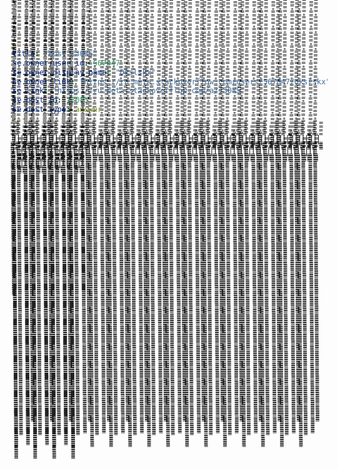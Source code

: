 ```yaml
---
title: "Post 13085"
se.owner.user_id: 567847
se.owner.display_name: "Dkslskx"
se.owner.link: "https://ru.meta.stackoverflow.com/users/567847/dkslskx"
se.link: "https://ru.meta.stackoverflow.com/a/13085"
se.post_id: 13085
se.post_type: answer
---
```

<p>̳̳̳̳̳̳̳̳̳̳̳̳̳̳̳̳̳̳̳̳̳̳̳̳̳̳̳̳̳̳̳̳̳̳̳̳̳̳̳̳̳̳̳̳̳̳̳̳̳̳̳̳̳̳̳̳̳̳̳̳̳̳̳̳̳̳̳̳̳̳̳̳̳̳̳̳̳̳̳̿̿̿̿̊̿̿̿̿̊̿̿̿̿̊̿̿̿̿̊̿̿̿̿̊̿̿̿̿̊̿̿̿̿̊̿̿̿̿̊̿̿̿̿̊̿̿̿̿̊̿̿̿̿̊̿̿̿̿̊̿̿̿̿̊̿̿̿̿̊̿̿̿̿̊̿̿̿̿̊̿̿̿̿̊̿̿̿̿̊̿̿̿̿̊̿|̳̳̳̳̿̿̿̿l̳̳̳̳̳̳̳̳̳̳̳̳̳̳̳̳̳̳̳̳̳̳̳̳̳̳̳̳̳̳̳̳̳̳̳̳̳̳̳̳̳̳̳̳̳̳̳̳̳̳̳̳̳̳̳̳̳̳̳̳̳̳̳̳̳̳̳̳̳̳̳̳̳̳̳̳̳̳̳̳̳̳̳̳̳̳̳̳̳̳̳̳̳̳̳̳̳̳̳̳̳̳̳̳̳̳̳̳̳̳̳̳̳̳̳̳̳̳̳̳̳̳̳̳̳̳̳̳̳̳̳̳̳̳̳̳̳̳̳̳̳̳̳̳̳̳̳̳̳̳̳̿̿̿̿̊̿̿̿̿̊̿̿̿̿̊̿̿̿̿̊̿̿̿̿̊̿̿̿̿̊̿̿̿̿̊̿̿̿̿̊̿̿̿̿̊̿̿̿̿̊̿̿̿̿̊̿̿̿̿̊̿̿̿̿̊̿̿̿̿̊̿̿̿̿̊̿̿̿̿̊̿̿̿̿̊̿̿̿̿̊̿̿̿̿̊̿̿̿̿̊̿̿̿̿̊̿̿̿̿̊̿̿̿̿̊̿̿̿̿̊̿̿̿̿̊̿̿̿̿̊̿̿̿̿̊̿̿̿̿̊̿̿̿̿̊̿̿̿̿̊̿̿̿̿̊̿̿̿̿̊̿̿̿̿̊̿̿̿̿̊̿̿̿̿̊̿̿̿̿̊̿̿̿̿̊̿|̳̳̳̳̿̿̿|̳̳̳̳̿̿̿̿l̳̳̳̳̳̳̳̳̳̳̳̳̳̳̳̳̳̳̳̳̳̳̳̳̳̳̳̳̳̳̳̳̳̳̳̳̳̳̳̳̳̳̳̳̳̳̳̳̳̳̳̳̳̳̳̳̳̳̳̳̳̳̳̳̳̳̳̳̳̳̳̳̳̳̳̳̳̳̳̳̳̳̳̳̳̳̳̳̳̳̳̳̳̳̳̳̳̳̳̳̳̳̳̳̳̳̳̳̳̳̳̳̳̳̳̳̳̳̳̳̳̳̳̳̳̳̳̳̳̳̳̳̳̳̳̳̳̳̳̳̳̳̳̳̿̿̿̿̊̿̿̿̿̊̿̿̿̿̊̿̿̿̿̊̿̿̿̿̊̿̿̿̿̊̿̿̿̿̊̿̿̿̿̊̿̿̿̿̊̿̿̿̿̊̿̿̿̿̊̿̿̿̿̊̿̿̿̿̊̿̿̿̿̊̿̿̿̿̊̿̿̿̿̊̿̿̿̿̿̊̿̿̿̿̊̿̿̿̿̊̿̿̿̿̊̿̿̿̿̊̿̿̿̿̊̿̿̿̿̊̿̿̿̿̊̿̿̿̿̊̿̿̿̿̊̿̿̿̿̊̿̿̿̿̊̿̿̿̿̊̿̿̿̿̊̿̿̿̿̊̿̿̿̿̊̿̿̿̿̊̿̿̿̿̊̿̿̿̿̊̿|̳̳̳̳̿̿̿̿l̳̳̳̳̳̳̳̳̳̳̳̳̳̳̳̳̳̳̳̳̳̳̳̳̳̳̳̳̳̳̳̳̳̳̳̳̳̳̳̳̳̳̳̳̳̳̳̳̳̳̳̳̳̳̳̳̳̳̳̳̳̳̳̳̳̳̳̳̳̳̳̳̳̳̳̳̳̳̳̳̳̳̳̳̳̳̳̳̳̳̳̳̳̳̳̳̳̳̳̳̳̳̳̳̳̳̳̳̳̳̳̳̳̳̳̳̳̳̳̳̳̳̳̳̳̳̳̳̳̳̳̳̳̳̳̳̳̳̳̳̳̳̳̳̳̳̳̳̳̳̳̿̿̿̿̊̿̿̿̿̊̿̿̿̿̊̿̿̿̿̊̿̿̿̿̊̿̿̿̿̊̿̿̿̿̊̿̿̿̿̊̿̿̿̿̊̿̿̿̿̊̿̿̿̿̊̿̿̿̿̊̿̿̿̿̊̿̿̿̿̊̿̿̿̿̊̿̿̿̿̊̿̿̿̿̊̿̿̿̿̊̿̿̿̿̊̿̿̿̿̊̿̿̿̿̊̿̿̿̿̊̿̿̿̿̊̿̿̿̿̊̿̿̿̿̊̿̿̿̿̊̿̿̿̿̊̿̿̿̿̊̿̿̿̿̊̿̿̿̿̊̿̿̿̿̊̿̿̿̿̊̿̿̿̿̊̿̿̿̿̊̿̿̿̿̊̿̿̿̿̊̿̿̿̿̊̿|̳̳̳̳̿̿̿|̳̳̳̳̿̿̿̿l̳̳̳̳̳̳̳̳̳̳̳̳̳̳̳̳̳̳̳̳̳̳̳̳̳̳̳̳̳̳̳̳̳̳̳̳̳̳̳̳̳̳̳̳̳̳̳̳̳̳̳̳̳̳̳̳̳̳̳̳̳̳̳̳̳̳̳̳̳̳̳̳̳̳̳̳̳̳̳̳̳̳̳̳̳̳̳̳̳̳̳̳̳̳̳̳̳̳̳̳̳̳̳̳̳̳̳̳̳̳̳̳̳̳̳̳̳̳̳̳̳̳̳̳̳̳̳̳̳̳̳̳̳̳̳̳̳̳̳̳̳̳̳̳̿̿̿̿̊̿̿̿̿̊̿̿̿̿̊̿̿̿̿̊̿̿̿̿̊̿̿̿̿̊̿̿̿̿̊̿̿̿̿̊̿̿̿̿̊̿̿̿̿̊̿̿̿̿̊̿̿̿̿̊̿̿̿̿̊̿̿̿̿̊̿̿̿̿̊̿̿̿̿̊̿̿̿̿̿̊̿̿̿̿̊̿̿̿̿̊̿̿̿̿̊̿̿̿̿̊̿̿̿̿̊̿̿̿̿̊̿̿̿̿̊̿̿̿̿̊̿̿̿̿̊̿̿̿̿̊̿̿̿̿̊̿̿̿̿̊̿̿̿̿̊̿̿̿̿̊̿̿̿̿̊̿̿̿̿̊̿̿̿̿̊̿̿̿̿̊̿|̳̳̳̳̿̿̿̿l̳̳̳̳̳̳̳̳̳̳̳̳̳̳̳̳̳̳̳̳̳̳̳̳̳̳̳̳̳̳̳̳̳̳̳̳̳̳̳̳̳̳̳̳̳̳̳̳̳̳̳̳̳̳̳̳̳̳̳̳̳̳̳̳̳̳̳̳̳̳̳̳̳̳̳̳̳̳̳̳̳̳̳̳̳̳̳̳̳̳̳̳̳̳̳̳̳̳̳̳̳̳̳̳̳̳̳̳̳̳̳̳̳̳̳̳̳̳̳̳̳̳̳̳̳̳̳̳̳̳̳̳̳̳̳̳̳̳̳̳̳̳̳̳̳̳̳̳̳̳̳̿̿̿̿̊̿̿̿̿̊̿̿̿̿̊̿̿̿̿̊̿̿̿̿̊̿̿̿̿̊̿̿̿̿̊̿̿̿̿̊̿̿̿̿̊̿̿̿̿̊̿̿̿̿̊̿̿̿̿̊̿̿̿̿̊̿̿̿̿̊̿̿̿̿̊̿̿̿̿̊̿̿̿̿̊̿̿̿̿̊̿̿̿̿̊̿̿̿̿̊̿̿̿̿̊̿̿̿̿̊̿̿̿̿̊̿̿̿̿̊̿̿̿̿̊̿̿̿̿̊̿̿̿̿̊̿̿̿̿̊̿̿̿̿̊̿̿̿̿̊̿̿̿̿̊̿̿̿̿̊̿̿̿̿̊̿̿̿̿̊̿̿̿̿̊̿̿̿̿̊̿̿̿̿̊̿|̳̳̳̳̿̿̿|̳̳̳̳̿̿̿̿l̳̳̳̳̳̳̳̳̳̳̳̳̳̳̳̳̳̳̳̳̳̳̳̳̳̳̳̳̳̳̳̳̳̳̳̳̳̳̳̳̳̳̳̳̳̳̳̳̳̳̳̳̳̳̳̳̳̳̳̳̳̳̳̳̳̳̳̳̳̳̳̳̳̳̳̳̳̳̳̳̳̳̳̳̳̳̳̳̳̳̳̳̳̳̳̳̳̳̳̳̳̳̳̳̳̳̳̳̳̳̳̳̳̳̳̳̳̳̳̳̳̳̳̳̳̳̳̳̳̳̳̳̳̳̳̳̳̳̳̳̳̳̳̳̿̿̿̿̊̿̿̿̿̊̿̿̿̿̊̿̿̿̿̊̿̿̿̿̊̿̿̿̿̊̿̿̿̿̊̿̿̿̿̊̿̿̿̿̊̿̿̿̿̊̿̿̿̿̊̿̿̿̿̊̿̿̿̿̊̿̿̿̿̊̿̿̿̿̊̿̿̿̿̊̿̿̿̿̿̊̿̿̿̿̊̿̿̿̿̊̿̿̿̿̊̿̿̿̿̊̿̿̿̿̊̿̿̿̿̊̿̿̿̿̊̿̿̿̿̊̿̿̿̿̊̿̿̿̿̊̿̿̿̿̊̿̿̿̿̊̿̿̿̿̊̿̿̿̿̊̿̿̿̿̊̿̿̿̿̊̿̿̿̿̊̿̿̿̿̊̿|̳̳̳̳̿̿̿̿l̳̳̳̳̳̳̳̳̳̳̳̳̳̳̳̳̳̳̳̳̳̳̳̳̳̳̳̳̳̳̳̳̳̳̳̳̳̳̳̳̳̳̳̳̳̳̳̳̳̳̳̳̳̳̳̳̳̳̳̳̳̳̳̳̳̳̳̳̳̳̳̳̳̳̳̳̳̳̳̳̳̳̳̳̳̳̳̳̳̳̳̳̳̳̳̳̳̳̳̳̳̳̳̳̳̳̳̳̳̳̳̳̳̳̳̳̳̳̳̳̳̳̳̳̳̳̳̳̳̳̳̳̳̳̳̳̳̳̳̳̳̳̳̳̳̳̳̳̳̳̳̿̿̿̿̊̿̿̿̿̊̿̿̿̿̊̿̿̿̿̊̿̿̿̿̊̿̿̿̿̊̿̿̿̿̊̿̿̿̿̊̿̿̿̿̊̿̿̿̿̊̿̿̿̿̊̿̿̿̿̊̿̿̿̿̊̿̿̿̿̊̿̿̿̿̊̿̿̿̿̊̿̿̿̿̊̿̿̿̿̊̿̿̿̿̊̿̿̿̿̊̿̿̿̿̊̿̿̿̿̊̿̿̿̿̊̿̿̿̿̊̿̿̿̿̊̿̿̿̿̊̿̿̿̿̊̿̿̿̿̊̿̿̿̿̊̿̿̿̿̊̿̿̿̿̊̿̿̿̿̊̿̿̿̿̊̿̿̿̿̊̿̿̿̿̊̿̿̿̿̊̿̿̿̿̊̿|̳̳̳̳̿̿̿|̳̳̳̳̿̿̿̿l̳̳̳̳̳̳̳̳̳̳̳̳̳̳̳̳̳̳̳̳̳̳̳̳̳̳̳̳̳̳̳̳̳̳̳̳̳̳̳̳̳̳̳̳̳̳̳̳̳̳̳̳̳̳̳̳̳̳̳̳̳̳̳̳̳̳̳̳̳̳̳̳̳̳̳̳̳̳̳̳̳̳̳̳̳̳̳̳̳̳̳̳̳̳̳̳̳̳̳̳̳̳̳̳̳̳̳̳̳̳̳̳̳̳̳̳̳̳̳̳̳̳̳̳̳̳̳̳̳̳̳̳̳̳̳̳̳̳̳̳̳̳̳̳̿̿̿̿̊̿̿̿̿̊̿̿̿̿̊̿̿̿̿̊̿̿̿̿̊̿̿̿̿̊̿̿̿̿̊̿̿̿̿̊̿̿̿̿̊̿̿̿̿̊̿̿̿̿̊̿̿̿̿̊̿̿̿̿̊̿̿̿̿̊̿̿̿̿̊̿̿̿̿̊̿̿̿̿̿̊̿̿̿̿̊̿̿̿̿̊̿̿̿̿̊̿̿̿̿̊̿̿̿̿̊̿̿̿̿̊̿̿̿̿̊̿̿̿̿̊̿̿̿̿̊̿̿̿̿̊̿̿̿̿̊̿̿̿̿̊̿̿̿̿̊̿̿̿̿̊̿̿̿̿̊̿̿̿̿̊̿̿̿̿̊̿̿̿̿̊̿|̳̳̳̳̿̿̿̿l̳̳̳̳̳̳̳̳̳̳̳̳̳̳̳̳̳̳̳̳̳̳̳̳̳̳̳̳̳̳̳̳̳̳̳̳̳̳̳̳̳̳̳̳̳̳̳̳̳̳̳̳̳̳̳̳̳̳̳̳̳̳̳̳̳̳̳̳̳̳̳̳̳̳̳̳̳̳̳̳̳̳̳̳̳̳̳̳̳̳̳̳̳̳̳̳̳̳̳̳̳̳̳̳̳̳̳̳̳̳̳̳̳̳̳̳̳̳̳̳̳̳̳̳̳̳̳̳̳̳̳̳̳̳̳̳̳̳̳̳̳̳̳̳̳̳̳̳̳̳̳̿̿̿̿̊̿̿̿̿̊̿̿̿̿̊̿̿̿̿̊̿̿̿̿̊̿̿̿̿̊̿̿̿̿̊̿̿̿̿̊̿̿̿̿̊̿̿̿̿̊̿̿̿̿̊̿̿̿̿̊̿̿̿̿̊̿̿̿̿̊̿̿̿̿̊̿̿̿̿̊̿̿̿̿̊̿̿̿̿̊̿̿̿̿̊̿̿̿̿̊̿̿̿̿̊̿̿̿̿̊̿̿̿̿̊̿̿̿̿̊̿̿̿̿̊̿̿̿̿̊̿̿̿̿̊̿̿̿̿̊̿̿̿̿̊̿̿̿̿̊̿̿̿̿̊̿̿̿̿̊̿̿̿̿̊̿̿̿̿̊̿̿̿̿̊̿̿̿̿̊̿̿̿̿̊̿|̳̳̳̳̿̿̿|̳̳̳̳̿̿̿̿l̳̳̳̳̳̳̳̳̳̳̳̳̳̳̳̳̳̳̳̳̳̳̳̳̳̳̳̳̳̳̳̳̳̳̳̳̳̳̳̳̳̳̳̳̳̳̳̳̳̳̳̳̳̳̳̳̳̳̳̳̳̳̳̳̳̳̳̳̳̳̳̳̳̳̳̳̳̳̳̳̳̳̳̳̳̳̳̳̳̳̳̳̳̳̳̳̳̳̳̳̳̳̳̳̳̳̳̳̳̳̳̳̳̳̳̳̳̳̳̳̳̳̳̳̳̳̳̳̳̳̳̳̳̳̳̳̳̳̳̳̳̳̳̳̿̿̿̿̊̿̿̿̿̊̿̿̿̿̊̿̿̿̿̊̿̿̿̿̊̿̿̿̿̊̿̿̿̿̊̿̿̿̿̊̿̿̿̿̊̿̿̿̿̊̿̿̿̿̊̿̿̿̿̊̿̿̿̿̊̿̿̿̿̊̿̿̿̿̊̿̿̿̿̊̿̿̿̿̿̊̿̿̿̿̊̿̿̿̿̊̿̿̿̿̊̿̿̿̿̊̿̿̿̿̊̿̿̿̿̊̿̿̿̿̊̿̿̿̿̊̿̿̿̿̊̿̿̿̿̊̿̿̿̿̊̿̿̿̿̊̿̿̿̿̊̿̿̿̿̊̿̿̿̿̊̿̿̿̿̊̿̿̿̿̊̿̿̿̿̊̿|̳̳̳̳̿̿̿̿l̳̳̳̳̳̳̳̳̳̳̳̳̳̳̳̳̳̳̳̳̳̳̳̳̳̳̳̳̳̳̳̳̳̳̳̳̳̳̳̳̳̳̳̳̳̳̳̳̳̳̳̳̳̳̳̳̳̳̳̳̳̳̳̳̳̳̳̳̳̳̳̳̳̳̳̳̳̳̳̳̳̳̳̳̳̳̳̳̳̳̳̳̳̳̳̳̳̳̳̳̳̳̳̳̳̳̳̳̳̳̳̳̳̳̳̳̳̳̳̳̳̳̳̳̳̳̳̳̳̳̳̳̳̳̳̳̳̳̳̳̳̳̳̳̳̳̳̳̳̳̳̿̿̿̿̊̿̿̿̿̊̿̿̿̿̊̿̿̿̿̊̿̿̿̿̊̿̿̿̿̊̿̿̿̿̊̿̿̿̿̊̿̿̿̿̊̿̿̿̿̊̿̿̿̿̊̿̿̿̿̊̿̿̿̿̊̿̿̿̿̊̿̿̿̿̊̿̿̿̿̊̿̿̿̿̊̿̿̿̿̊̿̿̿̿̊̿̿̿̿̊̿̿̿̿̊̿̿̿̿̊̿̿̿̿̊̿̿̿̿̊̿̿̿̿̊̿̿̿̿̊̿̿̿̿̊̿̿̿̿̊̿̿̿̿̊̿̿̿̿̊̿̿̿̿̊̿̿̿̿̊̿̿̿̿̊̿̿̿̿̊̿̿̿̿̊̿̿̿̿̊̿̿̿̿̊̿|̳̳̳̳̿̿̿|̳̳̳̳̿̿̿̿l̳̳̳̳̳̳̳̳̳̳̳̳̳̳̳̳̳̳̳̳̳̳̳̳̳̳̳̳̳̳̳̳̳̳̳̳̳̳̳̳̳̳̳̳̳̳̳̳̳̳̳̳̳̳̳̳̳̳̳̳̳̳̳̳̳̳̳̳̳̳̳̳̳̳̳̳̳̳̳̳̳̳̳̳̳̳̳̳̳̳̳̳̳̳̳̳̳̳̳̳̳̳̳̳̳̳̳̳̳̳̳̳̳̳̳̳̳̳̳̳̳̳̳̳̳̳̳̳̳̳̳̳̳̳̳̳̳̳̳̳̳̳̳̳̿̿̿̿̊̿̿̿̿̊̿̿̿̿̊̿̿̿̿̊̿̿̿̿̊̿̿̿̿̊̿̿̿̿̊̿̿̿̿̊̿̿̿̿̊̿̿̿̿̊̿̿̿̿̊̿̿̿̿̊̿̿̿̿̊̿̿̿̿̊̿̿̿̿̊̿̿̿̿̊̿̿̿̿̿̊̿̿̿̿̊̿̿̿̿̊̿̿̿̿̊̿̿̿̿̊̿̿̿̿̊̿̿̿̿̊̿̿̿̿̊̿̿̿̿̊̿̿̿̿̊̿̿̿̿̊̿̿̿̿̊̿̿̿̿̊̿̿̿̿̊̿̿̿̿̊̿̿̿̿̊̿̿̿̿̊̿̿̿̿̊̿̿̿̿̊̿|̳̳̳̳̿̿̿̿l̳̳̳̳̳̳̳̳̳̳̳̳̳̳̳̳̳̳̳̳̳̳̳̳̳̳̳̳̳̳̳̳̳̳̳̳̳̳̳̳̳̳̳̳̳̳̳̳̳̳̳̳̳̳̳̳̳̳̳̳̳̳̳̳̳̳̳̳̳̳̳̳̳̳̳̳̳̳̳̳̳̳̳̳̳̳̳̳̳̳̳̳̳̳̳̳̳̳̳̳̳̳̳̳̳̳̳̳̳̳̳̳̳̳̳̳̳̳̳̳̳̳̳̳̳̳̳̳̳̳̳̳̳̳̳̳̳̳̳̳̳̳̳̳̳̳̳̳̳̳̳̿̿̿̿̊̿̿̿̿̊̿̿̿̿̊̿̿̿̿̊̿̿̿̿̊̿̿̿̿̊̿̿̿̿̊̿̿̿̿̊̿̿̿̿̊̿̿̿̿̊̿̿̿̿̊̿̿̿̿̊̿̿̿̿̊̿̿̿̿̊̿̿̿̿̊̿̿̿̿̊̿̿̿̿̊̿̿̿̿̊̿̿̿̿̊̿̿̿̿̊̿̿̿̿̊̿̿̿̿̊̿̿̿̿̊̿̿̿̿̊̿̿̿̿̊̿̿̿̿̊̿̿̿̿̊̿̿̿̿̊̿̿̿̿̊̿̿̿̿̊̿̿̿̿̊̿̿̿̿̊̿̿̿̿̊̿̿̿̿̊̿̿̿̿̊̿̿̿̿̊̿̿̿̿̊̿|̳̳̳̳̿̿̿|̳̳̳̳̿̿̿̿l̳̳̳̳̳̳̳̳̳̳̳̳̳̳̳̳̳̳̳̳̳̳̳̳̳̳̳̳̳̳̳̳̳̳̳̳̳̳̳̳̳̳̳̳̳̳̳̳̳̳̳̳̳̳̳̳̳̳̳̳̳̳̳̳̳̳̳̳̳̳̳̳̳̳̳̳̳̳̳̳̳̳̳̳̳̳̳̳̳̳̳̳̳̳̳̳̳̳̳̳̳̳̳̳̳̳̳̳̳̳̳̳̳̳̳̳̳̳̳̳̳̳̳̳̳̳̳̳̳̳̳̳̳̳̳̳̳̳̳̳̳̳̳̳̿̿̿̿̊̿̿̿̿̊̿̿̿̿̊̿̿̿̿̊̿̿̿̿̊̿̿̿̿̊̿̿̿̿̊̿̿̿̿̊̿̿̿̿̊̿̿̿̿̊̿̿̿̿̊̿̿̿̿̊̿̿̿̿̊̿̿̿̿̊̿̿̿̿̊̿̿̿̿̊̿̿̿̿̿̊̿̿̿̿̊̿̿̿̿̊̿̿̿̿̊̿̿̿̿̊̿̿̿̿̊̿̿̿̿̊̿̿̿̿̊̿̿̿̿̊̿̿̿̿̊̿̿̿̿̊̿̿̿̿̊̿̿̿̿̊̿̿̿̿̊̿̿̿̿̊̿̿̿̿̊̿̿̿̿̊̿̿̿̿̊̿̿̿̿̊̿|̳̳̳̳̿̿̿̿l̳̳̳̳̳̳̳̳̳̳̳̳̳̳̳̳̳̳̳̳̳̳̳̳̳̳̳̳̳̳̳̳̳̳̳̳̳̳̳̳̳̳̳̳̳̳̳̳̳̳̳̳̳̳̳̳̳̳̳̳̳̳̳̳̳̳̳̳̳̳̳̳̳̳̳̳̳̳̳̳̳̳̳̳̳̳̳̳̳̳̳̳̳̳̳̳̳̳̳̳̳̳̳̳̳̳̳̳̳̳̳̳̳̳̳̳̳̳̳̳̳̳̳̳̳̳̳̳̳̳̳̳̳̳̳̳̳̳̳̳̳̳̳̳̳̳̳̳̳̳̳̿̿̿̿̊̿̿̿̿̊̿̿̿̿̊̿̿̿̿̊̿̿̿̿̊̿̿̿̿̊̿̿̿̿̊̿̿̿̿̊̿̿̿̿̊̿̿̿̿̊̿̿̿̿̊̿̿̿̿̊̿̿̿̿̊̿̿̿̿̊̿̿̿̿̊̿̿̿̿̊̿̿̿̿̊̿̿̿̿̊̿̿̿̿̊̿̿̿̿̊̿̿̿̿̊̿̿̿̿̊̿̿̿̿̊̿̿̿̿̊̿̿̿̿̊̿̿̿̿̊̿̿̿̿̊̿̿̿̿̊̿̿̿̿̊̿̿̿̿̊̿̿̿̿̊̿̿̿̿̊̿̿̿̿̊̿̿̿̿̊̿̿̿̿̊̿̿̿̿̊̿̿̿̿̊̿|̳̳̳̳̿̿̿|̳̳̳̳̿̿̿̿l̳̳̳̳̳̳̳̳̳̳̳̳̳̳̳̳̳̳̳̳̳̳̳̳̳̳̳̳̳̳̳̳̳̳̳̳̳̳̳̳̳̳̳̳̳̳̳̳̳̳̳̳̳̳̳̳̳̳̳̳̳̳̳̳̳̳̳̳̳̳̳̳̳̳̳̳̳̳̳̳̳̳̳̳̳̳̳̳̳̳̳̳̳̳̳̳̳̳̳̳̳̳̳̳̳̳̳̳̳̳̳̳̳̳̳̳̳̳̳̳̳̳̳̳̳̳̳̳̳̳̳̳̳̳̳̳̳̳̳̳̳̳̳̳̿̿̿̿̊̿̿̿̿̊̿̿̿̿̊̿̿̿̿̊̿̿̿̿̊̿̿̿̿̊̿̿̿̿̊̿̿̿̿̊̿̿̿̿̊̿̿̿̿̊̿̿̿̿̊̿̿̿̿̊̿̿̿̿̊̿̿̿̿̊̿̿̿̿̊̿̿̿̿̊̿̿̿̿̿̊̿̿̿̿̊̿̿̿̿̊̿̿̿̿̊̿̿̿̿̊̿̿̿̿̊̿̿̿̿̊̿̿̿̿̊̿̿̿̿̊̿̿̿̿̊̿̿̿̿̊̿̿̿̿̊̿̿̿̿̊̿̿̿̿̊̿̿̿̿̊̿̿̿̿̊̿̿̿̿̊̿̿̿̿̊̿̿̿̿̊̿|̳̳̳̳̿̿̿̿l̳̳̳̳̳̳̳̳̳̳̳̳̳̳̳̳̳̳̳̳̳̳̳̳̳̳̳̳̳̳̳̳̳̳̳̳̳̳̳̳̳̳̳̳̳̳̳̳̳̳̳̳̳̳̳̳̳̳̳̳̳̳̳̳̳̳̳̳̳̳̳̳̳̳̳̳̳̳̳̳̳̳̳̳̳̳̳̳̳̳̳̳̳̳̳̳̳̳̳̳̳̳̳̳̳̳̳̳̳̳̳̳̳̳̳̳̳̳̳̳̳̳̳̳̳̳̳̳̳̳̳̳̳̳̳̳̳̳̳̳̳̳̳̳̳̳̳̳̳̳̳̿̿̿̿̊̿̿̿̿̊̿̿̿̿̊̿̿̿̿̊̿̿̿̿̊̿̿̿̿̊̿̿̿̿̊̿̿̿̿̊̿̿̿̿̊̿̿̿̿̊̿̿̿̿̊̿̿̿̿̊̿̿̿̿̊̿̿̿̿̊̿̿̿̿̊̿̿̿̿̊̿̿̿̿̊̿̿̿̿̊̿̿̿̿̊̿̿̿̿̊̿̿̿̿̊̿̿̿̿̊̿̿̿̿̊̿̿̿̿̊̿̿̿̿̊̿̿̿̿̊̿̿̿̿̊̿̿̿̿̊̿̿̿̿̊̿̿̿̿̊̿̿̿̿̊̿̿̿̿̊̿̿̿̿̊̿̿̿̿̊̿̿̿̿̊̿̿̿̿̊̿̿̿̿̊̿|̳̳̳̳̿̿̿|̳̳̳̳̿̿̿̿l̳̳̳̳̳̳̳̳̳̳̳̳̳̳̳̳̳̳̳̳̳̳̳̳̳̳̳̳̳̳̳̳̳̳̳̳̳̳̳̳̳̳̳̳̳̳̳̳̳̳̳̳̳̳̳̳̳̳̳̳̳̳̳̳̳̳̳̳̳̳̳̳̳̳̳̳̳̳̳̳̳̳̳̳̳̳̳̳̳̳̳̳̳̳̳̳̳̳̳̳̳̳̳̳̳̳̳̳̳̳̳̳̳̳̳̳̳̳̳̳̳̳̳̳̳̳̳̳̳̳̳̳̳̳̳̳̳̳̳̳̳̳̳̳̿̿̿̿̊̿̿̿̿̊̿̿̿̿̊̿̿̿̿̊̿̿̿̿̊̿̿̿̿̊̿̿̿̿̊̿̿̿̿̊̿̿̿̿̊̿̿̿̿̊̿̿̿̿̊̿̿̿̿̊̿̿̿̿̊̿̿̿̿̊̿̿̿̿̊̿̿̿̿̊̿̿̿̿̿̊̿̿̿̿̊̿̿̿̿̊̿̿̿̿̊̿̿̿̿̊̿̿̿̿̊̿̿̿̿̊̿̿̿̿̊̿̿̿̿̊̿̿̿̿̊̿̿̿̿̊̿̿̿̿̊̿̿̿̿̊̿̿̿̿̊̿̿̿̿̊̿̿̿̿̊̿̿̿̿̊̿̿̿̿̊̿̿̿̿̊̿|̳̳̳̳̿̿̿̿l̳̳̳̳̳̳̳̳̳̳̳̳̳̳̳̳̳̳̳̳̳̳̳̳̳̳̳̳̳̳̳̳̳̳̳̳̳̳̳̳̳̳̳̳̳̳̳̳̳̳̳̳̳̳̳̳̳̳̳̳̳̳̳̳̳̳̳̳̳̳̳̳̳̳̳̳̳̳̳̳̳̳̳̳̳̳̳̳̳̳̳̳̳̳̳̳̳̳̳̳̳̳̳̳̳̳̳̳̳̳̳̳̳̳̳̳̳̳̳̳̳̳̳̳̳̳̳̳̳̳̳̳̳̳̳̳̳̳̳̳̳̳̳̳̳̳̳̳̳̳̳̿̿̿̿̊̿̿̿̿̊̿̿̿̿̊̿̿̿̿̊̿̿̿̿̊̿̿̿̿̊̿̿̿̿̊̿̿̿̿̊̿̿̿̿̊̿̿̿̿̊̿̿̿̿̊̿̿̿̿̊̿̿̿̿̊̿̿̿̿̊̿̿̿̿̊̿̿̿̿̊̿̿̿̿̊̿̿̿̿̊̿̿̿̿̊̿̿̿̿̊̿̿̿̿̊̿̿̿̿̊̿̿̿̿̊̿̿̿̿̊̿̿̿̿̊̿̿̿̿̊̿̿̿̿̊̿̿̿̿̊̿̿̿̿̊̿̿̿̿̊̿̿̿̿̊̿̿̿̿̊̿̿̿̿̊̿̿̿̿̊̿̿̿̿̊̿̿̿̿̊̿̿̿̿̊̿|̳̳̳̳̿̿̿|̳̳̳̳̿̿̿̿l̳̳̳̳̳̳̳̳̳̳̳̳̳̳̳̳̳̳̳̳̳̳̳̳̳̳̳̳̳̳̳̳̳̳̳̳̳̳̳̳̳̳̳̳̳̳̳̳̳̳̳̳̳̳̳̳̳̳̳̳̳̳̳̳̳̳̳̳̳̳̳̳̳̳̳̳̳̳̳̳̳̳̳̳̳̳̳̳̳̳̳̳̳̳̳̳̳̳̳̳̳̳̳̳̳̳̳̳̳̳̳̳̳̳̳̳̳̳̳̳̳̳̳̳̳̳̳̳̳̳̳̳̳̳̳̳̳̳̳̳̳̳̳̳̿̿̿̿̊̿̿̿̿̊̿̿̿̿̊̿̿̿̿̊̿̿̿̿̊̿̿̿̿̊̿̿̿̿̊̿̿̿̿̊̿̿̿̿̊̿̿̿̿̊̿̿̿̿̊̿̿̿̿̊̿̿̿̿̊̿̿̿̿̊̿̿̿̿̊̿̿̿̿̊̿̿̿̿̿̊̿̿̿̿̊̿̿̿̿̊̿̿̿̿̊̿̿̿̿̊̿̿̿̿̊̿̿̿̿̊̿̿̿̿̊̿̿̿̿̊̿̿̿̿̊̿̿̿̿̊̿̿̿̿̊̿̿̿̿̊̿̿̿̿̊̿̿̿̿̊̿̿̿̿̊̿̿̿̿̊̿̿̿̿̊̿̿̿̿̊̿|̳̳̳̳̿̿̿̿l̳̳̳̳̳̳̳̳̳̳̳̳̳̳̳̳̳̳̳̳̳̳̳̳̳̳̳̳̳̳̳̳̳̳̳̳̳̳̳̳̳̳̳̳̳̳̳̳̳̳̳̳̳̳̳̳̳̳̳̳̳̳̳̳̳̳̳̳̳̳̳̳̳̳̳̳̳̳̳̳̳̳̳̳̳̳̳̳̳̳̳̳̳̳̳̳̳̳̳̳̳̳̳̳̳̳̳̳̳̳̳̳̳̳̳̳̳̳̳̳̳̳̳̳̳̳̳̳̳̳̳̳̳̳̳̳̳̳̳̳̳̳̳̳̳̳̳̳̳̳̳̿̿̿̿̊̿̿̿̿̊̿̿̿̿̊̿̿̿̿̊̿̿̿̿̊̿̿̿̿̊̿̿̿̿̊̿̿̿̿̊̿̿̿̿̊̿̿̿̿̊̿̿̿̿̊̿̿̿̿̊̿̿̿̿̊̿̿̿̿̊̿̿̿̿̊̿̿̿̿̊̿̿̿̿̊̿̿̿̿̊̿̿̿̿̊̿̿̿̿̊̿̿̿̿̊̿̿̿̿̊̿̿̿̿̊̿̿̿̿̊̿̿̿̿̊̿̿̿̿̊̿̿̿̿̊̿̿̿̿̊̿̿̿̿̊̿̿̿̿̊̿̿̿̿̊̿̿̿̿̊̿̿̿̿̊̿̿̿̿̊̿̿̿̿̊̿̿̿̿̊̿̿̿̿̊̿|̳̳̳̳̿̿̿|̳̳̳̳̿̿̿̿l̳̳̳̳̳̳̳̳̳̳̳̳̳̳̳̳̳̳̳̳̳̳̳̳̳̳̳̳̳̳̳̳̳̳̳̳̳̳̳̳̳̳̳̳̳̳̳̳̳̳̳̳̳̳̳̳̳̳̳̳̳̳̳̳̳̳̳̳̳̳̳̳̳̳̳̳̳̳̳̳̳̳̳̳̳̳̳̳̳̳̳̳̳̳̳̳̳̳̳̳̳̳̳̳̳̳̳̳̳̳̳̳̳̳̳̳̳̳̳̳̳̳̳̳̳̳̳̳̳̳̳̳̳̳̳̳̳̳̳̳̳̳̳̳̿̿̿̿̊̿̿̿̿̊̿̿̿̿̊̿̿̿̿̊̿̿̿̿̊̿̿̿̿̊̿̿̿̿̊̿̿̿̿̊̿̿̿̿̊̿̿̿̿̊̿̿̿̿̊̿̿̿̿̊̿̿̿̿̊̿̿̿̿̊̿̿̿̿̊̿̿̿̿̊̿̿̿̿̿̊̿̿̿̿̊̿̿̿̿̊̿̿̿̿̊̿̿̿̿̊̿̿̿̿̊̿̿̿̿̊̿̿̿̿̊̿̿̿̿̊̿̿̿̿̊̿̿̿̿̊̿̿̿̿̊̿̿̿̿̊̿̿̿̿̊̿̿̿̿̊̿̿̿̿̊̿̿̿̿̊̿̿̿̿̊̿̿̿̿̊̿|̳̳̳̳̿̿̿̿l̳̳̳̳̳̳̳̳̳̳̳̳̳̳̳̳̳̳̳̳̳̳̳̳̳̳̳̳̳̳̳̳̳̳̳̳̳̳̳̳̳̳̳̳̳̳̳̳̳̳̳̳̳̳̳̳̳̳̳̳̳̳̳̳̳̳̳̳̳̳̳̳̳̳̳̳̳̳̳̳̳̳̳̳̳̳̳̳̳̳̳̳̳̳̳̳̳̳̳̳̳̳̳̳̳̳̳̳̳̳̳̳̳̳̳̳̳̳̳̳̳̳̳̳̳̳̳̳̳̳̳̳̳̳̳̳̳̳̳̳̳̳̳̳̳̳̳̳̳̳̳̿̿̿̿̊̿̿̿̿̊̿̿̿̿̊̿̿̿̿̊̿̿̿̿̊̿̿̿̿̊̿̿̿̿̊̿̿̿̿̊̿̿̿̿̊̿̿̿̿̊̿̿̿̿̊̿̿̿̿̊̿̿̿̿̊̿̿̿̿̊̿̿̿̿̊̿̿̿̿̊̿̿̿̿̊̿̿̿̿̊̿̿̿̿̊̿̿̿̿̊̿̿̿̿̊̿̿̿̿̊̿̿̿̿̊̿̿̿̿̊̿̿̿̿̊̿̿̿̿̊̿̿̿̿̊̿̿̿̿̊̿̿̿̿̊̿̿̿̿̊̿̿̿̿̊̿̿̿̿̊̿̿̿̿̊̿̿̿̿̊̿̿̿̿̊̿̿̿̿̊̿̿̿̿̊̿|̳̳̳̳̿̿̿|̳̳̳̳̿̿̿̿l̳̳̳̳̳̳̳̳̳̳̳̳̳̳̳̳̳̳̳̳̳̳̳̳̳̳̳̳̳̳̳̳̳̳̳̳̳̳̳̳̳̳̳̳̳̳̳̳̳̳̳̳̳̳̳̳̳̳̳̳̳̳̳̳̳̳̳̳̳̳̳̳̳̳̳̳̳̳̳̳̳̳̳̳̳̳̳̳̳̳̳̳̳̳̳̳̳̳̳̳̳̳̳̳̳̳̳̳̳̳̳̳̳̳̳̳̳̳̳̳̳̳̳̳̳̳̳̳̳̳̳̳̳̳̳̳̳̳̳̳̳̳̳̳̿̿̿̿̊̿̿̿̿̊̿̿̿̿̊̿̿̿̿̊̿̿̿̿̊̿̿̿̿̊̿̿̿̿̊̿̿̿̿̊̿̿̿̿̊̿̿̿̿̊̿̿̿̿̊̿̿̿̿̊̿̿̿̿̊̿̿̿̿̊̿̿̿̿̊̿̿̿̿̊̿̿̿̿̿̊̿̿̿̿̊̿̿̿̿̊̿̿̿̿̊̿̿̿̿̊̿̿̿̿̊̿̿̿̿̊̿̿̿̿̊̿̿̿̿̊̿̿̿̿̊̿̿̿̿̊̿̿̿̿̊̿̿̿̿̊̿̿̿̿̊̿̿̿̿̊̿̿̿̿̊̿̿̿̿̊̿̿̿̿̊̿̿̿̿̊̿|̳̳̳̳̿̿̿̿l̳̳̳̳̳̳̳̳̳̳̳̳̳̳̳̳̳̳̳̳̳̳̳̳̳̳̳̳̳̳̳̳̳̳̳̳̳̳̳̳̳̳̳̳̳̳̳̳̳̳̳̳̳̳̳̳̳̳̳̳̳̳̳̳̳̳̳̳̳̳̳̳̳̳̳̳̳̳̳̳̳̳̳̳̳̳̳̳̳̳̳̳̳̳̳̳̳̳̳̳̳̳̳̳̳̳̳̳̳̳̳̳̳̳̳̳̳̳̳̳̳̳̳̳̳̳̳̳̳̳̳̳̳̳̳̳̳̳̳̳̳̳̳̳̳̳̳̳̳̳̳̿̿̿̿̊̿̿̿̿̊̿̿̿̿̊̿̿̿̿̊̿̿̿̿̊̿̿̿̿̊̿̿̿̿̊̿̿̿̿̊̿̿̿̿̊̿̿̿̿̊̿̿̿̿̊̿̿̿̿̊̿̿̿̿̊̿̿̿̿̊̿̿̿̿̊̿̿̿̿̊̿̿̿̿̊̿̿̿̿̊̿̿̿̿̊̿̿̿̿̊̿̿̿̿̊̿̿̿̿̊̿̿̿̿̊̿̿̿̿̊̿̿̿̿̊̿̿̿̿̊̿̿̿̿̊̿̿̿̿̊̿̿̿̿̊̿̿̿̿̊̿̿̿̿̊̿̿̿̿̊̿̿̿̿̊̿̿̿̿̊̿̿̿̿̊̿̿̿̿̊̿̿̿̿̊̿|̳̳̳̳̿̿̿|̳̳̳̳̿̿̿̿l̳̳̳̳̳̳̳̳̳̳̳̳̳̳̳̳̳̳̳̳̳̳̳̳̳̳̳̳̳̳̳̳̳̳̳̳̳̳̳̳̳̳̳̳̳̳̳̳̳̳̳̳̳̳̳̳̳̳̳̳̳̳̳̳̳̳̳̳̳̳̳̳̳̳̳̳̳̳̳̳̳̳̳̳̳̳̳̳̳̳̳̳̳̳̳̳̳̳̳̳̳̳̳̳̳̳̳̳̳̳̳̳̳̳̳̳̳̳̳̳̳̳̳̳̳̳̳̳̳̳̳̳̳̳̳̳̳̳̳̳̳̳̳̳̿̿̿̿̊̿̿̿̿̊̿̿̿̿̊̿̿̿̿̊̿̿̿̿̊̿̿̿̿̊̿̿̿̿̊̿̿̿̿̊̿̿̿̿̊̿̿̿̿̊̿̿̿̿̊̿̿̿̿̊̿̿̿̿̊̿̿̿̿̊̿̿̿̿̊̿̿̿̿̊̿̿̿̿̿̊̿̿̿̿̊̿̿̿̿̊̿̿̿̿̊̿̿̿̿̊̿̿̿̿̊̿̿̿̿̊̿̿̿̿̊̿̿̿̿̊̿̿̿̿̊̿̿̿̿̊̿̿̿̿̊̿̿̿̿̊̿̿̿̿̊̿̿̿̿̊̿̿̿̿̊̿̿̿̿̊̿̿̿̿̊̿̿̿̿̊̿|̳̳̳̳̿̿̿̿l̳̳̳̳̳̳̳̳̳̳̳̳̳̳̳̳̳̳̳̳̳̳̳̳̳̳̳̳̳̳̳̳̳̳̳̳̳̳̳̳̳̳̳̳̳̳̳̳̳̳̳̳̳̳̳̳̳̳̳̳̳̳̳̳̳̳̳̳̳̳̳̳̳̳̳̳̳̳̳̳̳̳̳̳̳̳̳̳̳̳̳̳̳̳̳̳̳̳̳̳̳̳̳̳̳̳̳̳̳̳̳̳̳̳̳̳̳̳̳̳̳̳̳̳̳̳̳̳̳̳̳̳̳̳̳̳̳̳̳̳̳̳̳̳̳̳̳̳̳̳̳̿̿̿̿̊̿̿̿̿̊̿̿̿̿̊̿̿̿̿̊̿̿̿̿̊̿̿̿̿̊̿̿̿̿̊̿̿̿̿̊̿̿̿̿̊̿̿̿̿̊̿̿̿̿̊̿̿̿̿̊̿̿̿̿̊̿̿̿̿̊̿̿̿̿̊̿̿̿̿̊̿̿̿̿̊̿̿̿̿̊̿̿̿̿̊̿̿̿̿̊̿̿̿̿̊̿̿̿̿̊̿̿̿̿̊̿̿̿̿̊̿̿̿̿̊̿̿̿̿̊̿̿̿̿̊̿̿̿̿̊̿̿̿̿̊̿̿̿̿̊̿̿̿̿̊̿̿̿̿̊̿̿̿̿̊̿̿̿̿̊̿̿̿̿̊̿̿̿̿̊̿̿̿̿̊̿|̳̳̳̳̿̿̿|̳̳̳̳̿̿̿̿l̳̳̳̳̳̳̳̳̳̳̳̳̳̳̳̳̳̳̳̳̳̳̳̳̳̳̳̳̳̳̳̳̳̳̳̳̳̳̳̳̳̳̳̳̳̳̳̳̳̳̳̳̳̳̳̳̳̳̳̳̳̳̳̳̳̳̳̳̳̳̳̳̳̳̳̳̳̳̳̳̳̳̳̳̳̳̳̳̳̳̳̳̳̳̳̳̳̳̳̳̳̳̳̳̳̳̳̳̳̳̳̳̳̳̳̳̳̳̳̳̳̳̳̳̳̳̳̳̳̳̳̳̳̳̳̳̳̳̳̳̳̳̳̳̿̿̿̿̊̿̿̿̿̊̿̿̿̿̊̿̿̿̿̊̿̿̿̿̊̿̿̿̿̊̿̿̿̿̊̿̿̿̿̊̿̿̿̿̊̿̿̿̿̊̿̿̿̿̊̿̿̿̿̊̿̿̿̿̊̿̿̿̿̊̿̿̿̿̊̿̿̿̿̊̿̿̿̿̿̊̿̿̿̿̊̿̿̿̿̊̿̿̿̿̊̿̿̿̿̊̿̿̿̿̊̿̿̿̿̊̿̿̿̿̊̿̿̿̿̊̿̿̿̿̊̿̿̿̿̊̿̿̿̿̊̿̿̿̿̊̿̿̿̿̊̿̿̿̿̊̿̿̿̿̊̿̿̿̿̊̿̿̿̿̊̿̿̿̿̊̿|̳̳̳̳̿̿̿̿l̳̳̳̳̳̳̳̳̳̳̳̳̳̳̳̳̳̳̳̳̳̳̳̳̳̳̳̳̳̳̳̳̳̳̳̳̳̳̳̳̳̳̳̳̳̳̳̳̳̳̳̳̳̳̳̳̳̳̳̳̳̳̳̳̳̳̳̳̳̳̳̳̳̳̳̳̳̳̳̳̳̳̳̳̳̳̳̳̳̳̳̳̳̳̳̳̳̳̳̳̳̳̳̳̳̳̳̳̳̳̳̳̳̳̳̳̳̳̳̳̳̳̳̳̳̳̳̳̳̳̳̳̳̳̳̳̳̳̳̳̳̳̳̳̳̳̳̳̳̳̳̿̿̿̿̊̿̿̿̿̊̿̿̿̿̊̿̿̿̿̊̿̿̿̿̊̿̿̿̿̊̿̿̿̿̊̿̿̿̿̊̿̿̿̿̊̿̿̿̿̊̿̿̿̿̊̿̿̿̿̊̿̿̿̿̊̿̿̿̿̊̿̿̿̿̊̿̿̿̿̊̿̿̿̿̊̿̿̿̿̊̿̿̿̿̊̿̿̿̿̊̿̿̿̿̊̿̿̿̿̊̿̿̿̿̊̿̿̿̿̊̿̿̿̿̊̿̿̿̿̊̿̿̿̿̊̿̿̿̿̊̿̿̿̿̊̿̿̿̿̊̿̿̿̿̊̿̿̿̿̊̿̿̿̿̊̿̿̿̿̊̿̿̿̿̊̿̿̿̿̊̿̿̿̿̊̿|̳̳̳̳̿̿̿|̳̳̳̳̿̿̿̿l̳̳̳̳̳̳̳̳̳̳̳̳̳̳̳̳̳̳̳̳̳̳̳̳̳̳̳̳̳̳̳̳̳̳̳̳̳̳̳̳̳̳̳̳̳̳̳̳̳̳̳̳̳̳̳̳̳̳̳̳̳̳̳̳̳̳̳̳̳̳̳̳̳̳̳̳̳̳̳̳̳̳̳̳̳̳̳̳̳̳̳̳̳̳̳̳̳̳̳̳̳̳̳̳̳̳̳̳̳̳̳̳̳̳̳̳̳̳̳̳̳̳̳̳̳̳̳̳̳̳̳̳̳̳̳̳̳̳̳̳̳̳̳̳̿̿̿̿̊̿̿̿̿̊̿̿̿̿̊̿̿̿̿̊̿̿̿̿̊̿̿̿̿̊̿̿̿̿̊̿̿̿̿̊̿̿̿̿̊̿̿̿̿̊̿̿̿̿̊̿̿̿̿̊̿̿̿̿̊̿̿̿̿̊̿̿̿̿̊̿̿̿̿̊̿̿̿̿̿̊̿̿̿̿̊̿̿̿̿̊̿̿̿̿̊̿̿̿̿̊̿̿̿̿̊̿̿̿̿̊̿̿̿̿̊̿̿̿̿̊̿̿̿̿̊̿̿̿̿̊̿̿̿̿̊̿̿̿̿̊̿̿̿̿̊̿̿̿̿̊̿̿̿̿̊̿̿̿̿̊̿̿̿̿̊̿̿̿̿̊̿|̳̳̳̳̿̿̿̿l̳̳̳̳̳̳̳̳̳̳̳̳̳̳̳̳̳̳̳̳̳̳̳̳̳̳̳̳̳̳̳̳̳̳̳̳̳̳̳̳̳̳̳̳̳̳̳̳̳̳̳̳̳̳̳̳̳̳̳̳̳̳̳̳̳̳̳̳̳̳̳̳̳̳̳̳̳̳̳̳̳̳̳̳̳̳̳̳̳̳̳̳̳̳̳̳̳̳̳̳̳̳̳̳̳̳̳̳̳̳̳̳̳̳̳̳̳̳̳̳̳̳̳̳̳̳̳̳̳̳̳̳̳̳̳̳̳̳̳̳̳̳̳̳̳̳̳̳̳̳̳̿̿̿̿̊̿̿̿̿̊̿̿̿̿̊̿̿̿̿̊̿̿̿̿̊̿̿̿̿̊̿̿̿̿̊̿̿̿̿̊̿̿̿̿̊̿̿̿̿̊̿̿̿̿̊̿̿̿̿̊̿̿̿̿̊̿̿̿̿̊̿̿̿̿̊̿̿̿̿̊̿̿̿̿̊̿̿̿̿̊̿̿̿̿̊̿̿̿̿̊̿̿̿̿̊̿̿̿̿̊̿̿̿̿̊̿̿̿̿̊̿̿̿̿̊̿̿̿̿̊̿̿̿̿̊̿̿̿̿̊̿̿̿̿̊̿̿̿̿̊̿̿̿̿̊̿̿̿̿̊̿̿̿̿̊̿̿̿̿̊̿̿̿̿̊̿̿̿̿̊̿̿̿̿̊̿|̳̳̳̳̿̿̿|̳̳̳̳̿̿̿̿l̳̳̳̳̳̳̳̳̳̳̳̳̳̳̳̳̳̳̳̳̳̳̳̳̳̳̳̳̳̳̳̳̳̳̳̳̳̳̳̳̳̳̳̳̳̳̳̳̳̳̳̳̳̳̳̳̳̳̳̳̳̳̳̳̳̳̳̳̳̳̳̳̳̳̳̳̳̳̳̳̳̳̳̳̳̳̳̳̳̳̳̳̳̳̳̳̳̳̳̳̳̳̳̳̳̳̳̳̳̳̳̳̳̳̳̳̳̳̳̳̳̳̳̳̳̳̳̳̳̳̳̳̳̳̳̳̳̳̳̳̳̳̳̳̿̿̿̿̊̿̿̿̿̊̿̿̿̿̊̿̿̿̿̊̿̿̿̿̊̿̿̿̿̊̿̿̿̿̊̿̿̿̿̊̿̿̿̿̊̿̿̿̿̊̿̿̿̿̊̿̿̿̿̊̿̿̿̿̊̿̿̿̿̊̿̿̿̿̊̿̿̿̿̊̿̿̿̿̿̊̿̿̿̿̊̿̿̿̿̊̿̿̿̿̊̿̿̿̿̊̿̿̿̿̊̿̿̿̿̊̿̿̿̿̊̿̿̿̿̊̿̿̿̿̊̿̿̿̿̊̿̿̿̿̊̿̿̿̿̊̿̿̿̿̊̿̿̿̿̊̿̿̿̿̊̿̿̿̿̊̿̿̿̿̊̿̿̿̿̊̿|̳̳̳̳̿̿̿̿l̳̳̳̳̳̳̳̳̳̳̳̳̳̳̳̳̳̳̳̳̳̳̳̳̳̳̳̳̳̳̳̳̳̳̳̳̳̳̳̳̳̳̳̳̳̳̳̳̳̳̳̳̳̳̳̳̳̳̳̳̳̳̳̳̳̳̳̳̳̳̳̳̳̳̳̳̳̳̳̳̳̳̳̳̳̳̳̳̳̳̳̳̳̳̳̳̳̳̳̳̳̳̳̳̳̳̳̳̳̳̳̳̳̳̳̳̳̳̳̳̳̳̳̳̳̳̳̳̳̳̳̳̳̳̳̳̳̳̳̳̳̳̳̳̳̳̳̳̳̳̳̿̿̿̿̊̿̿̿̿̊̿̿̿̿̊̿̿̿̿̊̿̿̿̿̊̿̿̿̿̊̿̿̿̿̊̿̿̿̿̊̿̿̿̿̊̿̿̿̿̊̿̿̿̿̊̿̿̿̿̊̿̿̿̿̊̿̿̿̿̊̿̿̿̿̊̿̿̿̿̊̿̿̿̿̊̿̿̿̿̊̿̿̿̿̊̿̿̿̿̊̿̿̿̿̊̿̿̿̿̊̿̿̿̿̊̿̿̿̿̊̿̿̿̿̊̿̿̿̿̊̿̿̿̿̊̿̿̿̿̊̿̿̿̿̊̿̿̿̿̊̿̿̿̿̊̿̿̿̿̊̿̿̿̿̊̿̿̿̿̊̿̿̿̿̊̿̿̿̿̊̿̿̿̿̊̿|̳̳̳̳̿̿̿|̳̳̳̳̿̿̿̿l̳̳̳̳̳̳̳̳̳̳̳̳̳̳̳̳̳̳̳̳̳̳̳̳̳̳̳̳̳̳̳̳̳̳̳̳̳̳̳̳̳̳̳̳̳̳̳̳̳̳̳̳̳̳̳̳̳̳̳̳̳̳̳̳̳̳̳̳̳̳̳̳̳̳̳̳̳̳̳̳̳̳̳̳̳̳̳̳̳̳̳̳̳̳̳̳̳̳̳̳̳̳̳̳̳̳̳̳̳̳̳̳̳̳̳̳̳̳̳̳̳̳̳̳̳̳̳̳̳̳̳̳̳̳̳̳̳̳̳̳̳̳̳̳̿̿̿̿̊̿̿̿̿̊̿̿̿̿̊̿̿̿̿̊̿̿̿̿̊̿̿̿̿̊̿̿̿̿̊̿̿̿̿̊̿̿̿̿̊̿̿̿̿̊̿̿̿̿̊̿̿̿̿̊̿̿̿̿̊̿̿̿̿̊̿̿̿̿̊̿̿̿̿̊̿̿̿̿̿̊̿̿̿̿̊̿̿̿̿̊̿̿̿̿̊̿̿̿̿̊̿̿̿̿̊̿̿̿̿̊̿̿̿̿̊̿̿̿̿̊̿̿̿̿̊̿̿̿̿̊̿̿̿̿̊̿̿̿̿̊̿̿̿̿̊̿̿̿̿̊̿̿̿̿̊̿̿̿̿̊̿̿̿̿̊̿̿̿̿̊̿|̳̳̳̳̿̿̿̿l̳̳̳̳̳̳̳̳̳̳̳̳̳̳̳̳̳̳̳̳̳̳̳̳̳̳̳̳̳̳̳̳̳̳̳̳̳̳̳̳̳̳̳̳̳̳̳̳̳̳̳̳̳̳̳̳̳̳̳̳̳̳̳̳̳̳̳̳̳̳̳̳̳̳̳̳̳̳̳̳̳̳̳̳̳̳̳̳̳̳̳̳̳̳̳̳̳̳̳̳̳̳̳̳̳̳̳̳̳̳̳̳̳̳̳̳̳̳̳̳̳̳̳̳̳̳̳̳̳̳̳̳̳̳̳̳̳̳̳̳̳̳̳̳̳̳̳̳̳̳̳̿̿̿̿̊̿̿̿̿̊̿̿̿̿̊̿̿̿̿̊̿̿̿̿̊̿̿̿̿̊̿̿̿̿̊̿̿̿̿̊̿̿̿̿̊̿̿̿̿̊̿̿̿̿̊̿̿̿̿̊̿̿̿̿̊̿̿̿̿̊̿̿̿̿̊̿̿̿̿̊̿̿̿̿̊̿̿̿̿̊̿̿̿̿̊̿̿̿̿̊̿̿̿̿̊̿̿̿̿̊̿̿̿̿̊̿̿̿̿̊̿̿̿̿̊̿̿̿̿̊̿̿̿̿̊̿̿̿̿̊̿̿̿̿̊̿̿̿̿̊̿̿̿̿̊̿̿̿̿̊̿̿̿̿̊̿̿̿̿̊̿̿̿̿̊̿̿̿̿̊̿̿̿̿̊̿|̳̳̳̳̿̿̿|̳̳̳̳̿̿̿̿l̳̳̳̳̳̳̳̳̳̳̳̳̳̳̳̳̳̳̳̳̳̳̳̳̳̳̳̳̳̳̳̳̳̳̳̳̳̳̳̳̳̳̳̳̳̳̳̳̳̳̳̳̳̳̳̳̳̳̳̳̳̳̳̳̳̳̳̳̳̳̳̳̳̳̳̳̳̳̳̳̳̳̳̳̳̳̳̳̳̳̳̳̳̳̳̳̳̳̳̳̳̳̳̳̳̳̳̳̳̳̳̳̳̳̳̳̳̳̳̳̳̳̳̳̳̳̳̳̳̳̳̳̳̳̳̳̳̳̳̳̳̳̳̳̿̿̿̿̊̿̿̿̿̊̿̿̿̿̊̿̿̿̿̊̿̿̿̿̊̿̿̿̿̊̿̿̿̿̊̿̿̿̿̊̿̿̿̿̊̿̿̿̿̊̿̿̿̿̊̿̿̿̿̊̿̿̿̿̊̿̿̿̿̊̿̿̿̿̊̿̿̿̿̊̿̿̿̿̿̊̿̿̿̿̊̿̿̿̿̊̿̿̿̿̊̿̿̿̿̊̿̿̿̿̊̿̿̿̿̊̿̿̿̿̊̿̿̿̿̊̿̿̿̿̊̿̿̿̿̊̿̿̿̿̊̿̿̿̿̊̿̿̿̿̊̿̿̿̿̊̿̿̿̿̊̿̿̿̿̊̿̿̿̿̊̿̿̿̿̊̿|̳̳̳̳̿̿̿̿l̳̳̳̳̳̳̳̳̳̳̳̳̳̳̳̳̳̳̳̳̳̳̳̳̳̳̳̳̳̳̳̳̳̳̳̳̳̳̳̳̳̳̳̳̳̳̳̳̳̳̳̳̳̳̳̳̳̳̳̳̳̳̳̳̳̳̳̳̳̳̳̳̳̳̳̳̳̳̳̳̳̳̳̳̳̳̳̳̳̳̳̳̳̳̳̳̳̳̳̳̳̳̳̳̳̳̳̳̳̳̳̳̳̳̳̳̳̳̳̳̳̳̳̳̳̳̳̳̳̳̳̳̳̳̳̳̳̳̳̳̳̳̳̳̳̳̳̳̳̳̳̿̿̿̿̊̿̿̿̿̊̿̿̿̿̊̿̿̿̿̊̿̿̿̿̊̿̿̿̿̊̿̿̿̿̊̿̿̿̿̊̿̿̿̿̊̿̿̿̿̊̿̿̿̿̊̿̿̿̿̊̿̿̿̿̊̿̿̿̿̊̿̿̿̿̊̿̿̿̿̊̿̿̿̿̊̿̿̿̿̊̿̿̿̿̊̿̿̿̿̊̿̿̿̿̊̿̿̿̿̊̿̿̿̿̊̿̿̿̿̊̿̿̿̿̊̿̿̿̿̊̿̿̿̿̊̿̿̿̿̊̿̿̿̿̊̿̿̿̿̊̿̿̿̿̊̿̿̿̿̊̿̿̿̿̊̿̿̿̿̊̿̿̿̿̊̿̿̿̿̊̿̿̿̿̊̿|̳̳̳̳̿̿̿|̳̳̳̳̿̿̿̿l̳̳̳̳̳̳̳̳̳̳̳̳̳̳̳̳̳̳̳̳̳̳̳̳̳̳̳̳̳̳̳̳̳̳̳̳̳̳̳̳̳̳̳̳̳̳̳̳̳̳̳̳̳̳̳̳̳̳̳̳̳̳̳̳̳̳̳̳̳̳̳̳̳̳̳̳̳̳̳̳̳̳̳̳̳̳̳̳̳̳̳̳̳̳̳̳̳̳̳̳̳̳̳̳̳̳̳̳̳̳̳̳̳̳̳̳̳̳̳̳̳̳̳̳̳̳̳̳̳̳̳̳̳̳̳̳̳̳̳̳̳̳̳̳̿̿̿̿̊̿̿̿̿̊̿̿̿̿̊̿̿̿̿̊̿̿̿̿̊̿̿̿̿̊̿̿̿̿̊̿̿̿̿̊̿̿̿̿̊̿̿̿̿̊̿̿̿̿̊̿̿̿̿̊̿̿̿̿̊̿̿̿̿̊̿̿̿̿̊̿̿̿̿̊̿̿̿̿̿̊̿̿̿̿̊̿̿̿̿̊̿̿̿̿̊̿̿̿̿̊̿̿̿̿̊̿̿̿̿̊̿̿̿̿̊̿̿̿̿̊̿̿̿̿̊̿̿̿̿̊̿̿̿̿̊̿̿̿̿̊̿̿̿̿̊̿̿̿̿̊̿̿̿̿̊̿̿̿̿̊̿̿̿̿̊̿̿̿̿̊̿|̳̳̳̳̿̿̿̿l̳̳̳̳̳̳̳̳̳̳̳̳̳̳̳̳̳̳̳̳̳̳̳̳̳̳̳̳̳̳̳̳̳̳̳̳̳̳̳̳̳̳̳̳̳̳̳̳̳̳̳̳̳̳̳̳̳̳̳̳̳̳̳̳̳̳̳̳̳̳̳̳̳̳̳̳̳̳̳̳̳̳̳̳̳̳̳̳̳̳̳̳̳̳̳̳̳̳̳̳̳̳̳̳̳̳̳̳̳̳̳̳̳̳̳̳̳̳̳̳̳̳̳̳̳̳̳̳̳̳̳̳̳̳̳̳̳̳̳̳̳̳̳̳̳̳̳̳̳̳̳̿̿̿̿̊̿̿̿̿̊̿̿̿̿̊̿̿̿̿̊̿̿̿̿̊̿̿̿̿̊̿̿̿̿̊̿̿̿̿̊̿̿̿̿̊̿̿̿̿̊̿̿̿̿̊̿̿̿̿̊̿̿̿̿̊̿̿̿̿̊̿̿̿̿̊̿̿̿̿̊̿̿̿̿̊̿̿̿̿̊̿̿̿̿̊̿̿̿̿̊̿̿̿̿̊̿̿̿̿̊̿̿̿̿̊̿̿̿̿̊̿̿̿̿̊̿̿̿̿̊̿̿̿̿̊̿̿̿̿̊̿̿̿̿̊̿̿̿̿̊̿̿̿̿̊̿̿̿̿̊̿̿̿̿̊̿̿̿̿̊̿̿̿̿̊̿̿̿̿̊̿̿̿̿̊̿|̳̳̳̳̿̿̿|̳̳̳̳̿̿̿̿l̳̳̳̳̳̳̳̳̳̳̳̳̳̳̳̳̳̳̳̳̳̳̳̳̳̳̳̳̳̳̳̳̳̳̳̳̳̳̳̳̳̳̳̳̳̳̳̳̳̳̳̳̳̳̳̳̳̳̳̳̳̳̳̳̳̳̳̳̳̳̳̳̳̳̳̳̳̳̳̳̳̳̳̳̳̳̳̳̳̳̳̳̳̳̳̳̳̳̳̳̳̳̳̳̳̳̳̳̳̳̳̳̳̳̳̳̳̳̳̳̳̳̳̳̳̳̳̳̳̳̳̳̳̳̳̳̳̳̳̳̳̳̳̳̿̿̿̿̊̿̿̿̿̊̿̿̿̿̊̿̿̿̿̊̿̿̿̿̊̿̿̿̿̊̿̿̿̿̊̿̿̿̿̊̿̿̿̿̊̿̿̿̿̊̿̿̿̿̊̿̿̿̿̊̿̿̿̿̊̿̿̿̿̊̿̿̿̿̊̿̿̿̿̊̿̿̿̿̿̊̿̿̿̿̊̿̿̿̿̊̿̿̿̿̊̿̿̿̿̊̿̿̿̿̊̿̿̿̿̊̿̿̿̿̊̿̿̿̿̊̿̿̿̿̊̿̿̿̿̊̿̿̿̿̊̿̿̿̿̊̿̿̿̿̊̿̿̿̿̊̿̿̿̿̊̿̿̿̿̊̿̿̿̿̊̿̿̿̿̊̿|̳̳̳̳̿̿̿̿l̳̳̳̳̳̳̳̳̳̳̳̳̳̳̳̳̳̳̳̳̳̳̳̳̳̳̳̳̳̳̳̳̳̳̳̳̳̳̳̳̳̳̳̳̳̳̳̳̳̳̳̳̳̳̳̳̳̳̳̳̳̳̳̳̳̳̳̳̳̳̳̳̳̳̳̳̳̳̳̳̳̳̳̳̳̳̳̳̳̳̳̳̳̳̳̳̳̳̳̳̳̳̳̳̳̳̳̳̳̳̳̳̳̳̳̳̳̳̳̳̳̳̳̳̳̳̳̳̳̳̳̳̳̳̳̳̳̳̳̳̳̳̳̳̳̳̳̳̳̳̳̿̿̿̿̊̿̿̿̿̊̿̿̿̿̊̿̿̿̿̊̿̿̿̿̊̿̿̿̿̊̿̿̿̿̊̿̿̿̿̊̿̿̿̿̊̿̿̿̿̊̿̿̿̿̊̿̿̿̿̊̿̿̿̿̊̿̿̿̿̊̿̿̿̿̊̿̿̿̿̊̿̿̿̿̊̿̿̿̿̊̿̿̿̿̊̿̿̿̿̊̿̿̿̿̊̿̿̿̿̊̿̿̿̿̊̿̿̿̿̊̿̿̿̿̊̿̿̿̿̊̿̿̿̿̊̿̿̿̿̊̿̿̿̿̊̿̿̿̿̊̿̿̿̿̊̿̿̿̿̊̿̿̿̿̊̿̿̿̿̊̿̿̿̿̊̿̿̿̿̊̿̿̿̿̊̿|̳̳̳̳̿̿̿|̳̳̳̳̿̿̿̿l̳̳̳̳̳̳̳̳̳̳̳̳̳̳̳̳̳̳̳̳̳̳̳̳̳̳̳̳̳̳̳̳̳̳̳̳̳̳̳̳̳̳̳̳̳̳̳̳̳̳̳̳̳̳̳̳̳̳̳̳̳̳̳̳̳̳̳̳̳̳̳̳̳̳̳̳̳̳̳̳̳̳̳̳̳̳̳̳̳̳̳̳̳̳̳̳̳̳̳̳̳̳̳̳̳̳̳̳̳̳̳̳̳̳̳̳̳̳̳̳̳̳̳̳̳̳̳̳̳̳̳̳̳̳̳̳̳̳̳̳̳̳̳̳̿̿̿̿̊̿̿̿̿̊̿̿̿̿̊̿̿̿̿̊̿̿̿̿̊̿̿̿̿̊̿̿̿̿̊̿̿̿̿̊̿̿̿̿̊̿̿̿̿̊̿̿̿̿̊̿̿̿̿̊̿̿̿̿̊̿̿̿̿̊̿̿̿̿̊̿̿̿̿̊̿̿̿̿̿̊̿̿̿̿̊̿̿̿̿̊̿̿̿̿̊̿̿̿̿̊̿̿̿̿̊̿̿̿̿̊̿̿̿̿̊̿̿̿̿̊̿̿̿̿̊̿̿̿̿̊̿̿̿̿̊̿̿̿̿̊̿̿̿̿̊̿̿̿̿̊̿̿̿̿̊̿̿̿̿̊̿̿̿̿̊̿̿̿̿̊̿|̳̳̳̳̿̿̿̿l̳̳̳̳̳̳̳̳̳̳̳̳̳̳̳̳̳̳̳̳̳̳̳̳̳̳̳̳̳̳̳̳̳̳̳̳̳̳̳̳̳̳̳̳̳̳̳̳̳̳̳̳̳̳̳̳̳̳̳̳̳̳̳̳̳̳̳̳̳̳̳̳̳̳̳̳̳̳̳̳̳̳̳̳̳̳̳̳̳̳̳̳̳̳̳̳̳̳̳̳̳̳̳̳̳̳̳̳̳̳̳̳̳̳̳̳̳̳̳̳̳̳̳̳̳̳̳̳̳̳̳̳̳̳̳̳̳̳̳̳̳̳̳̳̳̳̳̳̳̳̳̿̿̿̿̊̿̿̿̿̊̿̿̿̿̊̿̿̿̿̊̿̿̿̿̊̿̿̿̿̊̿̿̿̿̊̿̿̿̿̊̿̿̿̿̊̿̿̿̿̊̿̿̿̿̊̿̿̿̿̊̿̿̿̿̊̿̿̿̿̊̿̿̿̿̊̿̿̿̿̊̿̿̿̿̊̿̿̿̿̊̿̿̿̿̊̿̿̿̿̊̿̿̿̿̊̿̿̿̿̊̿̿̿̿̊̿̿̿̿̊̿̿̿̿̊̿̿̿̿̊̿̿̿̿̊̿̿̿̿̊̿̿̿̿̊̿̿̿̿̊̿̿̿̿̊̿̿̿̿̊̿̿̿̿̊̿̿̿̿̊̿̿̿̿̊̿̿̿̿̊̿̿̿̿̊̿|̳̳̳̳̿̿̿|̳̳̳̳̿̿̿̿l̳̳̳̳̳̳̳̳̳̳̳̳̳̳̳̳̳̳̳̳̳̳̳̳̳̳̳̳̳̳̳̳̳̳̳̳̳̳̳̳̳̳̳̳̳̳̳̳̳̳̳̳̳̳̳̳̳̳̳̳̳̳̳̳̳̳̳̳̳̳̳̳̳̳̳̳̳̳̳̳̳̳̳̳̳̳̳̳̳̳̳̳̳̳̳̳̳̳̳̳̳̳̳̳̳̳̳̳̳̳̳̳̳̳̳̳̳̳̳̳̳̳̳̳̳̳̳̳̳̳̳̳̳̳̳̳̳̳̳̳̳̳̳̳̿̿̿̿̊̿̿̿̿̊̿̿̿̿̊̿̿̿̿̊̿̿̿̿̊̿̿̿̿̊̿̿̿̿̊̿̿̿̿̊̿̿̿̿̊̿̿̿̿̊̿̿̿̿̊̿̿̿̿̊̿̿̿̿̊̿̿̿̿̊̿̿̿̿̊̿̿̿̿̊̿̿̿̿̿̊̿̿̿̿̊̿̿̿̿̊̿̿̿̿̊̿̿̿̿̊̿̿̿̿̊̿̿̿̿̊̿̿̿̿̊̿̿̿̿̊̿̿̿̿̊̿̿̿̿̊̿̿̿̿̊̿̿̿̿̊̿̿̿̿̊̿̿̿̿̊̿̿̿̿̊̿̿̿̿̊̿̿̿̿̊̿̿̿̿̊̿|̳̳̳̳̿̿̿̿l̳̳̳̳̳̳̳̳̳̳̳̳̳̳̳̳̳̳̳̳̳̳̳̳̳̳̳̳̳̳̳̳̳̳̳̳̳̳̳̳̳̳̳̳̳̳̳̳̳̳̳̳̳̳̳̳̳̳̳̳̳̳̳̳̳̳̳̳̳̳̳̳̳̳̳̳̳̳̳̳̳̳̳̳̳̳̳̳̳̳̳̳̳̳̳̳̳̳̳̳̳̳̳̳̳̳̳̳̳̳̳̳̳̳̳̳̳̳̳̳̳̳̳̳̳̳̳̳̳̳̳̳̳̳̳̳̳̳̳̳̳̳̳̳̳̳̳̳̳̳̳̿̿̿̿̊̿̿̿̿̊̿̿̿̿̊̿̿̿̿̊̿̿̿̿̊̿̿̿̿̊̿̿̿̿̊̿̿̿̿̊̿̿̿̿̊̿̿̿̿̊̿̿̿̿̊̿̿̿̿̊̿̿̿̿̊̿̿̿̿̊̿̿̿̿̊̿̿̿̿̊̿̿̿̿̊̿̿̿̿̊̿̿̿̿̊̿̿̿̿̊̿̿̿̿̊̿̿̿̿̊̿̿̿̿̊̿̿̿̿̊̿̿̿̿̊̿̿̿̿̊̿̿̿̿̊̿̿̿̿̊̿̿̿̿̊̿̿̿̿̊̿̿̿̿̊̿̿̿̿̊̿̿̿̿̊̿̿̿̿̊̿̿̿̿̊̿̿̿̿̊̿̿̿̿̊̿|̳̳̳̳̿̿̿|̳̳̳̳̿̿̿̿l̳̳̳̳̳̳̳̳̳̳̳̳̳̳̳̳̳̳̳̳̳̳̳̳̳̳̳̳̳̳̳̳̳̳̳̳̳̳̳̳̳̳̳̳̳̳̳̳̳̳̳̳̳̳̳̳̳̳̳̳̳̳̳̳̳̳̳̳̳̳̳̳̳̳̳̳̳̳̳̳̳̳̳̳̳̳̳̳̳̳̳̳̳̳̳̳̳̳̳̳̳̳̳̳̳̳̳̳̳̳̳̳̳̳̳̳̳̳̳̳̳̳̳̳̳̳̳̳̳̳̳̳̳̳̳̳̳̳̳̳̳̳̳̳̿̿̿̿̊̿̿̿̿̊̿̿̿̿̊̿̿̿̿̊̿̿̿̿̊̿̿̿̿̊̿̿̿̿̊̿̿̿̿̊̿̿̿̿̊̿̿̿̿̊̿̿̿̿̊̿̿̿̿̊̿̿̿̿̊̿̿̿̿̊̿̿̿̿̊̿̿̿̿̊̿̿̿̿̿̊̿̿̿̿̊̿̿̿̿̊̿̿̿̿̊̿̿̿̿̊̿̿̿̿̊̿̿̿̿̊̿̿̿̿̊̿̿̿̿̊̿̿̿̿̊̿̿̿̿̊̿̿̿̿̊̿̿̿̿̊̿̿̿̿̊̿̿̿̿̊̿̿̿̿̊̿̿̿̿̊̿̿̿̿̊̿̿̿̿̊̿|̳̳̳̳̿̿̿̿l̳̳̳̳̳̳̳̳̳̳̳̳̳̳̳̳̳̳̳̳̳̳̳̳̳̳̳̳̳̳̳̳̳̳̳̳̳̳̳̳̳̳̳̳̳̳̳̳̳̳̳̳̳̳̳̳̳̳̳̳̳̳̳̳̳̳̳̳̳̳̳̳̳̳̳̳̳̳̳̳̳̳̳̳̳̳̳̳̳̳̳̳̳̳̳̳̳̳̳̳̳̳̳̳̳̳̳̳̳̳̳̳̳̳̳̳̳̳̳̳̳̳̳̳̳̳̳̳̳̳̳̳̳̳̳̳̳̳̳̳̳̳̳̳̳̳̳̳̳̳̳̿̿̿̿̊̿̿̿̿̊̿̿̿̿̊̿̿̿̿̊̿̿̿̿̊̿̿̿̿̊̿̿̿̿̊̿̿̿̿̊̿̿̿̿̊̿̿̿̿̊̿̿̿̿̊̿̿̿̿̊̿̿̿̿̊̿̿̿̿̊̿̿̿̿̊̿̿̿̿̊̿̿̿̿̊̿̿̿̿̊̿̿̿̿̊̿̿̿̿̊̿̿̿̿̊̿̿̿̿̊̿̿̿̿̊̿̿̿̿̊̿̿̿̿̊̿̿̿̿̊̿̿̿̿̊̿̿̿̿̊̿̿̿̿̊̿̿̿̿̊̿̿̿̿̊̿̿̿̿̊̿̿̿̿̊̿̿̿̿̊̿̿̿̿̊̿̿̿̿̊̿̿̿̿̊̿|̳̳̳̳̿̿̿|̳̳̳̳̿̿̿̿l̳̳̳̳̳̳̳̳̳̳̳̳̳̳̳̳̳̳̳̳̳̳̳̳̳̳̳̳̳̳̳̳̳̳̳̳̳̳̳̳̳̳̳̳̳̳̳̳̳̳̳̳̳̳̳̳̳̳̳̳̳̳̳̳̳̳̳̳̳̳̳̳̳̳̳̳̳̳̳̳̳̳̳̳̳̳̳̳̳̳̳̳̳̳̳̳̳̳̳̳̳̳̳̳̳̳̳̳̳̳̳̳̳̳̳̳̳̳̳̳̳̳̳̳̳̳̳̳̳̳̳̳̳̳̳̳̳̳̳̳̳̳̳̳̿̿̿̿̊̿̿̿̿̊̿̿̿̿̊̿̿̿̿̊̿̿̿̿̊̿̿̿̿̊̿̿̿̿̊̿̿̿̿̊̿̿̿̿̊̿̿̿̿̊̿̿̿̿̊̿̿̿̿̊̿̿̿̿̊̿̿̿̿̊̿̿̿̿̊̿̿̿̿̊̿̿̿̿̿̊̿̿̿̿̊̿̿̿̿̊̿̿̿̿̊̿̿̿̿̊̿̿̿̿̊̿̿̿̿̊̿̿̿̿̊̿̿̿̿̊̿̿̿̿̊̿̿̿̿̊̿̿̿̿̊̿̿̿̿̊̿̿̿̿̊̿̿̿̿̊̿̿̿̿̊̿̿̿̿̊̿̿̿̿̊̿̿̿̿̊̿|̳̳̳̳̿̿̿̿l̳̳̳̳̳̳̳̳̳̳̳̳̳̳̳̳̳̳̳̳̳̳̳̳̳̳̳̳̳̳̳̳̳̳̳̳̳̳̳̳̳̳̳̳̳̳̳̳̳̳̳̳̳̳̳̳̳̳̳̳̳̳̳̳̳̳̳̳̳̳̳̳̳̳̳̳̳̳̳̳̳̳̳̳̳̳̳̳̳̳̳̳̳̳̳̳̳̳̳̳̳̳̳̳̳̳̳̳̳̳̳̳̳̳̳̳̳̳̳̳̳̳̳̳̳̳̳̳̳̳̳̳̳̳̳̳̳̳̳̳̳̳̳̳̳̳̳̳̳̳̳̿̿̿̿̊̿̿̿̿̊̿̿̿̿̊̿̿̿̿̊̿̿̿̿̊̿̿̿̿̊̿̿̿̿̊̿̿̿̿̊̿̿̿̿̊̿̿̿̿̊̿̿̿̿̊̿̿̿̿̊̿̿̿̿̊̿̿̿̿̊̿̿̿̿̊̿̿̿̿̊̿̿̿̿̊̿̿̿̿̊̿̿̿̿̊̿̿̿̿̊̿̿̿̿̊̿̿̿̿̊̿̿̿̿̊̿̿̿̿̊̿̿̿̿̊̿̿̿̿̊̿̿̿̿̊̿̿̿̿̊̿̿̿̿̊̿̿̿̿̊̿̿̿̿̊̿̿̿̿̊̿̿̿̿̊̿̿̿̿̊̿̿̿̿̊̿̿̿̿̊̿̿̿̿̊̿|̳̳̳̳̿̿̿|̳̳̳̳̿̿̿̿l̳̳̳̳̳̳̳̳̳̳̳̳̳̳̳̳̳̳̳̳̳̳̳̳̳̳̳̳̳̳̳̳̳̳̳̳̳̳̳̳̳̳̳̳̳̳̳̳̳̳̳̳̳̳̳̳̳̳̳̳̳̳̳̳̳̳̳̳̳̳̳̳̳̳̳̳̳̳̳̳̳̳̳̳̳̳̳̳̳̳̳̳̳̳̳̳̳̳̳̳̳̳̳̳̳̳̳̳̳̳̳̳̳̳̳̳̳̳̳̳̳̳̳̳̳̳̳̳̳̳̳̳̳̳̳̳̳̳̳̳̳̳̳̳̿̿̿̿̊̿̿̿̿̊̿̿̿̿̊̿̿̿̿̊̿̿̿̿̊̿̿̿̿̊̿̿̿̿̊̿̿̿̿̊̿̿̿̿̊̿̿̿̿̊̿̿̿̿̊̿̿̿̿̊̿̿̿̿̊̿̿̿̿̊̿̿̿̿̊̿̿̿̿̊̿̿̿̿̿̊̿̿̿̿̊̿̿̿̿̊̿̿̿̿̊̿̿̿̿̊̿̿̿̿̊̿̿̿̿̊̿̿̿̿̊̿̿̿̿̊̿̿̿̿̊̿̿̿̿̊̿̿̿̿̊̿̿̿̿̊̿̿̿̿̊̿̿̿̿̊̿̿̿̿̊̿̿̿̿̊̿̿̿̿̊̿̿̿̿̊̿|̳̳̳̳̿̿̿̿l̳̳̳̳̳̳̳̳̳̳̳̳̳̳̳̳̳̳̳̳̳̳̳̳̳̳̳̳̳̳̳̳̳̳̳̳̳̳̳̳̳̳̳̳̳̳̳̳̳̳̳̳̳̳̳̳̳̳̳̳̳̳̳̳̳̳̳̳̳̳̳̳̳̳̳̳̳̳̳̳̳̳̳̳̳̳̳̳̳̳̳̳̳̳̳̳̳̳̳̳̳̳̳̳̳̳̳̳̳̳̳̳̳̳̳̳̳̳̳̳̳̳̳̳̳̳̳̳̳̳̳̳̳̳̳̳̳̳̳̳̳̳̳̳̳̳̳̳̳̳̳̿̿̿̿̊̿̿̿̿̊̿̿̿̿̊̿̿̿̿̊̿̿̿̿̊̿̿̿̿̊̿̿̿̿̊̿̿̿̿̊̿̿̿̿̊̿̿̿̿̊̿̿̿̿̊̿̿̿̿̊̿̿̿̿̊̿̿̿̿̊̿̿̿̿̊̿̿̿̿̊̿̿̿̿̊̿̿̿̿̊̿̿̿̿̊̿̿̿̿̊̿̿̿̿̊̿̿̿̿̊̿̿̿̿̊̿̿̿̿̊̿̿̿̿̊̿̿̿̿̊̿̿̿̿̊̿̿̿̿̊̿̿̿̿̊̿̿̿̿̊̿̿̿̿̊̿̿̿̿̊̿̿̿̿̊̿̿̿̿̊̿̿̿̿̊̿̿̿̿̊̿̿̿̿̊̿|̳̳̳̳̿̿̿|̳̳̳̳̿̿̿̿l̳̳̳̳̳̳̳̳̳̳̳̳̳̳̳̳̳̳̳̳̳̳̳̳̳̳̳̳̳̳̳̳̳̳̳̳̳̳̳̳̳̳̳̳̳̳̳̳̳̳̳̳̳̳̳̳̳̳̳̳̳̳̳̳̳̳̳̳̳̳̳̳̳̳̳̳̳̳̳̳̳̳̳̳̳̳̳̳̳̳̳̳̳̳̳̳̳̳̳̳̳̳̳̳̳̳̳̳̳̳̳̳̳̳̳̳̳̳̳̳̳̳̳̳̳̳̳̳̳̳̳̳̳̳̳̳̳̳̳̳̳̳̳̳̿̿̿̿̊̿̿̿̿̊̿̿̿̿̊̿̿̿̿̊̿̿̿̿̊̿̿̿̿̊̿̿̿̿̊̿̿̿̿̊̿̿̿̿̊̿̿̿̿̊̿̿̿̿̊̿̿̿̿̊̿̿̿̿̊̿̿̿̿̊̿̿̿̿̊̿̿̿̿̊̿̿̿̿̿̊̿̿̿̿̊̿̿̿̿̊̿̿̿̿̊̿̿̿̿̊̿̿̿̿̊̿̿̿̿̊̿̿̿̿̊̿̿̿̿̊̿̿̿̿̊̿̿̿̿̊̿̿̿̿̊̿̿̿̿̊̿̿̿̿̊̿̿̿̿̊̿̿̿̿̊̿̿̿̿̊̿̿̿̿̊̿̿̿̿̊̿|̳̳̳̳̿̿̿̿l̳̳̳̳̳̳̳̳̳̳̳̳̳̳̳̳̳̳̳̳̳̳̳̳̳̳̳̳̳̳̳̳̳̳̳̳̳̳̳̳̳̳̳̳̳̳̳̳̳̳̳̳̳̳̳̳̳̳̳̳̳̳̳̳̳̳̳̳̳̳̳̳̳̳̳̳̳̳̳̳̳̳̳̳̳̳̳̳̳̳̳̳̳̳̳̳̳̳̳̳̳̳̳̳̳̳̳̳̳̳̳̳̳̳̳̳̳̳̳̳̳̳̳̳̳̳̳̳̳̳̳̳̳̳̳̳̳̳̳̳̳̳̳̳̳̳̳̳̳̳̳̿̿̿̿̊̿̿̿̿̊̿̿̿̿̊̿̿̿̿̊̿̿̿̿̊̿̿̿̿̊̿̿̿̿̊̿̿̿̿̊̿̿̿̿̊̿̿̿̿̊̿̿̿̿̊̿̿̿̿̊̿̿̿̿̊̿̿̿̿̊̿̿̿̿̊̿̿̿̿̊̿̿̿̿̊̿̿̿̿̊̿̿̿̿̊̿̿̿̿̊̿̿̿̿̊̿̿̿̿̊̿̿̿̿̊̿̿̿̿̊̿̿̿̿̊̿̿̿̿̊̿̿̿̿̊̿̿̿̿̊̿̿̿̿̊̿̿̿̿̊̿̿̿̿̊̿̿̿̿̊̿̿̿̿̊̿̿̿̿̊̿̿̿̿̊̿̿̿̿̊̿̿̿̿̊̿|̳̳̳̳̿̿̿|̳̳̳̳̿̿̿̿l̳̳̳̳̳̳̳̳̳̳̳̳̳̳̳̳̳̳̳̳̳̳̳̳̳̳̳̳̳̳̳̳̳̳̳̳̳̳̳̳̳̳̳̳̳̳̳̳̳̳̳̳̳̳̳̳̳̳̳̳̳̳̳̳̳̳̳̳̳̳̳̳̳̳̳̳̳̳̳̳̳̳̳̳̳̳̳̳̳̳̳̳̳̳̳̳̳̳̳̳̳̳̳̳̳̳̳̳̳̳̳̳̳̳̳̳̳̳̳̳̳̳̳̳̳̳̳̳̳̳̳̳̳̳̳̳̳̳̳̳̳̳̳̳̿̿̿̿̊̿̿̿̿̊̿̿̿̿̊̿̿̿̿̊̿̿̿̿̊̿̿̿̿̊̿̿̿̿̊̿̿̿̿̊̿̿̿̿̊̿̿̿̿̊̿̿̿̿̊̿̿̿̿̊̿̿̿̿̊̿̿̿̿̊̿̿̿̿̊̿̿̿̿̊̿̿̿̿̿̊̿̿̿̿̊̿̿̿̿̊̿̿̿̿̊̿̿̿̿̊̿̿̿̿̊̿̿̿̿̊̿̿̿̿̊̿̿̿̿̊̿̿̿̿̊̿̿̿̿̊̿̿̿̿̊̿̿̿̿̊̿̿̿̿̊̿̿̿̿̊̿̿̿̿̊̿̿̿̿̊̿̿̿̿̊̿̿̿̿̊̿|̳̳̳̳̿̿̿̿l̳̳̳̳̳̳̳̳̳̳̳̳̳̳̳̳̳̳̳̳̳̳̳̳̳̳̳̳̳̳̳̳̳̳̳̳̳̳̳̳̳̳̳̳̳̳̳̳̳̳̳̳̳̳̳̳̳̳̳̳̳̳̳̳̳̳̳̳̳̳̳̳̳̳̳̳̳̳̳̳̳̳̳̳̳̳̳̳̳̳̳̳̳̳̳̳̳̳̳̳̳̳̳̳̳̳̳̳̳̳̳̳̳̳̳̳̳̳̳̳̳̳̳̳̳̳̳̳̳̳̳̳̳̳̳̳̳̳̳̳̳̳̳̳̳̳̳̳̳̳̳̿̿̿̿̊̿̿̿̿̊̿̿̿̿̊̿̿̿̿̊̿̿̿̿̊̿̿̿̿̊̿̿̿̿̊̿̿̿̿̊̿̿̿̿̊̿̿̿̿̊̿̿̿̿̊̿̿̿̿̊̿̿̿̿̊̿̿̿̿̊̿̿̿̿̊̿̿̿̿̊̿̿̿̿̊̿̿̿̿̊̿̿̿̿̊̿̿̿̿̊̿̿̿̿̊̿̿̿̿̊̿̿̿̿̊̿̿̿̿̊̿̿̿̿̊̿̿̿̿̊̿̿̿̿̊̿̿̿̿̊̿̿̿̿̊̿̿̿̿̊̿̿̿̿̊̿̿̿̿̊̿̿̿̿̊̿̿̿̿̊̿̿̿̿̊̿̿̿̿̊̿̿̿̿̊̿|̳̳̳̳̿̿̿|̳̳̳̳̿̿̿̿l̳̳̳̳̳̳̳̳̳̳̳̳̳̳̳̳̳̳̳̳̳̳̳̳̳̳̳̳̳̳̳̳̳̳̳̳̳̳̳̳̳̳̳̳̳̳̳̳̳̳̳̳̳̳̳̳̳̳̳̳̳̳̳̳̳̳̳̳̳̳̳̳̳̳̳̳̳̳̳̳̳̳̳̳̳̳̳̳̳̳̳̳̳̳̳̳̳̳̳̳̳̳̳̳̳̳̳̳̳̳̳̳̳̳̳̳̳̳̳̳̳̳̳̳̳̳̳̳̳̳̳̳̳̳̳̳̳̳̳̳̳̳̳̳̿̿̿̿̊̿̿̿̿̊̿̿̿̿̊̿̿̿̿̊̿̿̿̿̊̿̿̿̿̊̿̿̿̿̊̿̿̿̿̊̿̿̿̿̊̿̿̿̿̊̿̿̿̿̊̿̿̿̿̊̿̿̿̿̊̿̿̿̿̊̿̿̿̿̊̿̿̿̿̊̿̿̿̿̿̊̿̿̿̿̊̿̿̿̿̊̿̿̿̿̊̿̿̿̿̊̿̿̿̿̊̿̿̿̿̊̿̿̿̿̊̿̿̿̿̊̿̿̿̿̊̿̿̿̿̊̿̿̿̿̊̿̿̿̿̊̿̿̿̿̊̿̿̿̿̊̿̿̿̿̊̿̿̿̿̊̿̿̿̿̊̿̿̿̿̊̿|̳̳̳̳̿̿̿̿l̳̳̳̳̳̳̳̳̳̳̳̳̳̳̳̳̳̳̳̳̳̳̳̳̳̳̳̳̳̳̳̳̳̳̳̳̳̳̳̳̳̳̳̳̳̳̳̳̳̳̳̳̳̳̳̳̳̳̳̳̳̳̳̳̳̳̳̳̳̳̳̳̳̳̳̳̳̳̳̳̳̳̳̳̳̳̳̳̳̳̳̳̳̳̳̳̳̳̳̳̳̳̳̳̳̳̳̳̳̳̳̳̳̳̳̳̳̳̳̳̳̳̳̳̳̳̳̳̳̳̳̳̳̳̳̳̳̳̳̳̳̳̳̳̳̳̳̳̳̳̳̿̿̿̿̊̿̿̿̿̊̿̿̿̿̊̿̿̿̿̊̿̿̿̿̊̿̿̿̿̊̿̿̿̿̊̿̿̿̿̊̿̿̿̿̊̿̿̿̿̊̿̿̿̿̊̿̿̿̿̊̿̿̿̿̊̿̿̿̿̊̿̿̿̿̊̿̿̿̿̊̿̿̿̿̊̿̿̿̿̊̿̿̿̿̊̿̿̿̿̊̿̿̿̿̊̿̿̿̿̊̿̿̿̿̊̿̿̿̿̊̿̿̿̿̊̿̿̿̿̊̿̿̿̿̊̿̿̿̿̊̿̿̿̿̊̿̿̿̿̊̿̿̿̿̊̿̿̿̿̊̿̿̿̿̊̿̿̿̿̊̿̿̿̿̊̿̿̿̿̊̿̿̿̿̊̿|̳̳̳̳̿̿̿|̳̳̳̳̿̿̿̿l̳̳̳̳̳̳̳̳̳̳̳̳̳̳̳̳̳̳̳̳̳̳̳̳̳̳̳̳̳̳̳̳̳̳̳̳̳̳̳̳̳̳̳̳̳̳̳̳̳̳̳̳̳̳̳̳̳̳̳̳̳̳̳̳̳̳̳̳̳̳̳̳̳̳̳̳̳̳̳̳̳̳̳̳̳̳̳̳̳̳̳̳̳̳̳̳̳̳̳̳̳̳̳̳̳̳̳̳̳̳̳̳̳̳̳̳̳̳̳̳̳̳̳̳̳̳̳̳̳̳̳̳̳̳̳̳̳̳̳̳̳̳̳̳̿̿̿̿̊̿̿̿̿̊̿̿̿̿̊̿̿̿̿̊̿̿̿̿̊̿̿̿̿̊̿̿̿̿̊̿̿̿̿̊̿̿̿̿̊̿̿̿̿̊̿̿̿̿̊̿̿̿̿̊̿̿̿̿̊̿̿̿̿̊̿̿̿̿̊̿̿̿̿̊̿̿̿̿̿̊̿̿̿̿̊̿̿̿̿̊̿̿̿̿̊̿̿̿̿̊̿̿̿̿̊̿̿̿̿̊̿̿̿̿̊̿̿̿̿̊̿̿̿̿̊̿̿̿̿̊̿̿̿̿̊̿̿̿̿̊̿̿̿̿̊̿̿̿̿̊̿̿̿̿̊̿̿̿̿̊̿̿̿̿̊̿̿̿̿̊̿|̳̳̳̳̿̿̿̿l̳̳̳̳̳̳̳̳̳̳̳̳̳̳̳̳̳̳̳̳̳̳̳̳̳̳̳̳̳̳̳̳̳̳̳̳̳̳̳̳̳̳̳̳̳̳̳̳̳̳̳̳̳̳̳̳̳̳̳̳̳̳̳̳̳̳̳̳̳̳̳̳̳̳̳̳̳̳̳̳̳̳̳̳̳̳̳̳̳̳̳̳̳̳̳̳̳̳̳̳̳̳̳̳̳̳̳̳̳̳̳̳̳̳̳̳̳̳̳̳̳̳̳̳̳̳̳̳̳̳̳̳̳̳̳̳̳̳̳̳̳̳̳̳̳̳̳̳̳̳̳̿̿̿̿̊̿̿̿̿̊̿̿̿̿̊̿̿̿̿̊̿̿̿̿̊̿̿̿̿̊̿̿̿̿̊̿̿̿̿̊̿̿̿̿̊̿̿̿̿̊̿̿̿̿̊̿̿̿̿̊̿̿̿̿̊̿̿̿̿̊̿̿̿̿̊̿̿̿̿̊̿̿̿̿̊̿̿̿̿̊̿̿̿̿̊̿̿̿̿̊̿̿̿̿̊̿̿̿̿̊̿̿̿̿̊̿̿̿̿̊̿̿̿̿̊̿̿̿̿̊̿̿̿̿̊̿̿̿̿̊̿̿̿̿̊̿̿̿̿̊̿̿̿̿̊̿̿̿̿̊̿̿̿̿̊̿̿̿̿̊̿̿̿̿̊̿̿̿̿̊̿̿̿̿̊̿|̳̳̳̳̿̿̿|̳̳̳̳̿̿̿̿l̳̳̳̳̳̳̳̳̳̳̳̳̳̳̳̳̳̳̳̳̳̳̳̳̳̳̳̳̳̳̳̳̳̳̳̳̳̳̳̳̳̳̳̳̳̳̳̳̳̳̳̳̳̳̳̳̳̳̳̳̳̳̳̳̳̳̳̳̳̳̳̳̳̳̳̳̳̳̳̳̳̳̳̳̳̳̳̳̳̳̳̳̳̳̳̳̳̳̳̳̳̳̳̳̳̳̳̳̳̳̳̳̳̳̳̳̳̳̳̳̳̳̳̳̳̳̳̳̳̳̳̳̳̳̳̳̳̳̳̳̳̳̳̳̿̿̿̿̊̿̿̿̿̊̿̿̿̿̊̿̿̿̿̊̿̿̿̿̊̿̿̿̿̊̿̿̿̿̊̿̿̿̿̊̿̿̿̿̊̿̿̿̿̊̿̿̿̿̊̿̿̿̿̊̿̿̿̿̊̿̿̿̿̊̿̿̿̿̊̿̿̿̿̊̿̿̿̿̿̊̿̿̿̿̊̿̿̿̿̊̿̿̿̿̊̿̿̿̿̊̿̿̿̿̊̿̿̿̿̊̿̿̿̿̊̿̿̿̿̊̿̿̿̿̊̿̿̿̿̊̿̿̿̿̊̿̿̿̿̊̿̿̿̿̊̿̿̿̿̊̿̿̿̿̊̿̿̿̿̊̿̿̿̿̊̿̿̿̿̊̿|̳̳̳̳̿̿̿̿l̳̳̳̳̳̳̳̳̳̳̳̳̳̳̳̳̳̳̳̳̳̳̳̳̳̳̳̳̳̳̳̳̳̳̳̳̳̳̳̳̳̳̳̳̳̳̳̳̳̳̳̳̳̳̳̳̳̳̳̳̳̳̳̳̳̳̳̳̳̳̳̳̳̳̳̳̳̳̳̳̳̳̳̳̳̳̳̳̳̳̳̳̳̳̳̳̳̳̳̳̳̳̳̳̳̳̳̳̳̳̳̳̳̳̳̳̳̳̳̳̳̳̳̳̳̳̳̳̳̳̳̳̳̳̳̳̳̳̳̳̳̳̳̳̳̳̳̳̳̳̳̿̿̿̿̊̿̿̿̿̊̿̿̿̿̊̿̿̿̿̊̿̿̿̿̊̿̿̿̿̊̿̿̿̿̊̿̿̿̿̊̿̿̿̿̊̿̿̿̿̊̿̿̿̿̊̿̿̿̿̊̿̿̿̿̊̿̿̿̿̊̿̿̿̿̊̿̿̿̿̊̿̿̿̿̊̿̿̿̿̊̿̿̿̿̊̿̿̿̿̊̿̿̿̿̊̿̿̿̿̊̿̿̿̿̊̿̿̿̿̊̿̿̿̿̊̿̿̿̿̊̿̿̿̿̊̿̿̿̿̊̿̿̿̿̊̿̿̿̿̊̿̿̿̿̊̿̿̿̿̊̿̿̿̿̊̿̿̿̿̊̿̿̿̿̊̿̿̿̿̊̿̿̿̿̊̿|̳̳̳̳̿̿̿|̳̳̳̳̿̿̿̿l̳̳̳̳̳̳̳̳̳̳̳̳̳̳̳̳̳̳̳̳̳̳̳̳̳̳̳̳̳̳̳̳̳̳̳̳̳̳̳̳̳̳̳̳̳̳̳̳̳̳̳̳̳̳̳̳̳̳̳̳̳̳̳̳̳̳̳̳̳̳̳̳̳̳̳̳̳̳̳̳̳̳̳̳̳̳̳̳̳̳̳̳̳̳̳̳̳̳̳̳̳̳̳̳̳̳̳̳̳̳̳̳̳̳̳̳̳̳̳̳̳̳̳̳̳̳̳̳̳̳̳̳̳̳̳̳̳̳̳̳̳̳̳̳̿̿̿̿̊̿̿̿̿̊̿̿̿̿̊̿̿̿̿̊̿̿̿̿̊̿̿̿̿̊̿̿̿̿̊̿̿̿̿̊̿̿̿̿̊̿̿̿̿̊̿̿̿̿̊̿̿̿̿̊̿̿̿̿̊̿̿̿̿̊̿̿̿̿̊̿̿̿̿̊̿̿̿̿̿̊̿̿̿̿̊̿̿̿̿̊̿̿̿̿̊̿̿̿̿̊̿̿̿̿̊̿̿̿̿̊̿̿̿̿̊̿̿̿̿̊̿̿̿̿̊̿̿̿̿̊̿̿̿̿̊̿̿̿̿̊̿̿̿̿̊̿̿̿̿̊̿̿̿̿̊̿̿̿̿̊̿̿̿̿̊̿̿̿̿̊̿|̳̳̳̳̿̿̿̿l̳̳̳̳̳̳̳̳̳̳̳̳̳̳̳̳̳̳̳̳̳̳̳̳̳̳̳̳̳̳̳̳̳̳̳̳̳̳̳̳̳̳̳̳̳̳̳̳̳̳̳̳̳̳̳̳̳̳̳̳̳̳̳̳̳̳̳̳̳̳̳̳̳̳̳̳̳̳̳̳̳̳̳̳̳̳̳̳̳̳̳̳̳̳̳̳̳̳̳̳̳̳̳̳̳̳̳̳̳̳̳̳̳̳̳̳̳̳̳̳̳̳̳̳̳̳̳̳̳̳̳̳̳̳̳̳̳̳̳̳̳̳̳̳̳̳̳̳̳̳̳̿̿̿̿̊̿̿̿̿̊̿̿̿̿̊̿̿̿̿̊̿̿̿̿̊̿̿̿̿̊̿̿̿̿̊̿̿̿̿̊̿̿̿̿̊̿̿̿̿̊̿̿̿̿̊̿̿̿̿̊̿̿̿̿̊̿̿̿̿̊̿̿̿̿̊̿̿̿̿̊̿̿̿̿̊̿̿̿̿̊̿̿̿̿̊̿̿̿̿̊̿̿̿̿̊̿̿̿̿̊̿̿̿̿̊̿̿̿̿̊̿̿̿̿̊̿̿̿̿̊̿̿̿̿̊̿̿̿̿̊̿̿̿̿̊̿̿̿̿̊̿̿̿̿̊̿̿̿̿̊̿̿̿̿̊̿̿̿̿̊̿̿̿̿̊̿̿̿̿̊̿̿̿̿̊̿|̳̳̳̳̿̿̿|̳̳̳̳̿̿̿̿l̳̳̳̳̳̳̳̳̳̳̳̳̳̳̳̳̳̳̳̳̳̳̳̳̳̳̳̳̳̳̳̳̳̳̳̳̳̳̳̳̳̳̳̳̳̳̳̳̳̳̳̳̳̳̳̳̳̳̳̳̳̳̳̳̳̳̳̳̳̳̳̳̳̳̳̳̳̳̳̳̳̳̳̳̳̳̳̳̳̳̳̳̳̳̳̳̳̳̳̳̳̳̳̳̳̳̳̳̳̳̳̳̳̳̳̳̳̳̳̳̳̳̳̳̳̳̳̳̳̳̳̳̳̳̳̳̳̳̳̳̳̳̳̳̿̿̿̿̊̿̿̿̿̊̿̿̿̿̊̿̿̿̿̊̿̿̿̿̊̿̿̿̿̊̿̿̿̿̊̿̿̿̿̊̿̿̿̿̊̿̿̿̿̊̿̿̿̿̊̿̿̿̿̊̿̿̿̿̊̿̿̿̿̊̿̿̿̿̊̿̿̿̿̊̿̿̿̿̿̊̿̿̿̿̊̿̿̿̿̊̿̿̿̿̊̿̿̿̿̊̿̿̿̿̊̿̿̿̿̊̿̿̿̿̊̿̿̿̿̊̿̿̿̿̊̿̿̿̿̊̿̿̿̿̊̿̿̿̿̊̿̿̿̿̊̿̿̿̿̊̿̿̿̿̊̿̿̿̿̊̿̿̿̿̊̿̿̿̿̊̿|̳̳̳̳̿̿̿̿l̳̳̳̳̳̳̳̳̳̳̳̳̳̳̳̳̳̳̳̳̳̳̳̳̳̳̳̳̳̳̳̳̳̳̳̳̳̳̳̳̳̳̳̳̳̳̳̳̳̳̳̳̳̳̳̳̳̳̳̳̳̳̳̳̳̳̳̳̳̳̳̳̳̳̳̳̳̳̳̳̳̳̳̳̳̳̳̳̳̳̳̳̳̳̳̳̳̳̳̳̳̳̳̳̳̳̳̳̳̳̳̳̳̳̳̳̳̳̳̳̳̳̳̳̳̳̳̳̳̳̳̳̳̳̳̳̳̳̳̳̳̳̳̳̳̳̳̳̳̳̳̿̿̿̿̊̿̿̿̿̊̿̿̿̿̊̿̿̿̿̊̿̿̿̿̊̿̿̿̿̊̿̿̿̿̊̿̿̿̿̊̿̿̿̿̊̿̿̿̿̊̿̿̿̿̊̿̿̿̿̊̿̿̿̿̊̿̿̿̿̊̿̿̿̿̊̿̿̿̿̊̿̿̿̿̊̿̿̿̿̊̿̿̿̿̊̿̿̿̿̊̿̿̿̿̊̿̿̿̿̊̿̿̿̿̊̿̿̿̿̊̿̿̿̿̊̿̿̿̿̊̿̿̿̿̊̿̿̿̿̊̿̿̿̿̊̿̿̿̿̊̿̿̿̿̊̿̿̿̿̊̿̿̿̿̊̿̿̿̿̊̿̿̿̿̊̿̿̿̿̊̿̿̿̿̊̿|̳̳̳̳̿̿̿|̳̳̳̳̿̿̿̿l̳̳̳̳̳̳̳̳̳̳̳̳̳̳̳̳̳̳̳̳̳̳̳̳̳̳̳̳̳̳̳̳̳̳̳̳̳̳̳̳̳̳̳̳̳̳̳̳̳̳̳̳̳̳̳̳̳̳̳̳̳̳̳̳̳̳̳̳̳̳̳̳̳̳̳̳̳̳̳̳̳̳̳̳̳̳̳̳̳̳̳̳̳̳̳̳̳̳̳̳̳̳̳̳̳̳̳̳̳̳̳̳̳̳̳̳̳̳̳̳̳̳̳̳̳̳̳̳̳̳̳̳̳̳̳̳̳̳̳̳̳̳̳̳̿̿̿̿̊̿̿̿̿̊̿̿̿̿̊̿̿̿̿̊̿̿̿̿̊̿̿̿̿̊̿̿̿̿̊̿̿̿̿̊̿̿̿̿̊̿̿̿̿̊̿̿̿̿̊̿̿̿̿̊̿̿̿̿̊̿̿̿̿̊̿̿̿̿̊̿̿̿̿̊̿̿̿̿̿̊̿̿̿̿̊̿̿̿̿̊̿̿̿̿̊̿̿̿̿̊̿̿̿̿̊̿̿̿̿̊̿̿̿̿̊̿̿̿̿̊̿̿̿̿̊̿̿̿̿̊̿̿̿̿̊̿̿̿̿̊̿̿̿̿̊̿̿̿̿̊̿̿̿̿̊̿̿̿̿̊̿̿̿̿̊̿̿̿̿̊̿|̳̳̳̳̿̿̿̿l̳̳̳̳̳̳̳̳̳̳̳̳̳̳̳̳̳̳̳̳̳̳̳̳̳̳̳̳̳̳̳̳̳̳̳̳̳̳̳̳̳̳̳̳̳̳̳̳̳̳̳̳̳̳̳̳̳̳̳̳̳̳̳̳̳̳̳̳̳̳̳̳̳̳̳̳̳̳̳̳̳̳̳̳̳̳̳̳̳̳̳̳̳̳̳̳̳̳̳̳̳̳̳̳̳̳̳̳̳̳̳̳̳̳̳̳̳̳̳̳̳̳̳̳̳̳̳̳̳̳̳̳̳̳̳̳̳̳̳̳̳̳̳̳̳̳̳̳̳̳̳̿̿̿̿̊̿̿̿̿̊̿̿̿̿̊̿̿̿̿̊̿̿̿̿̊̿̿̿̿̊̿̿̿̿̊̿̿̿̿̊̿̿̿̿̊̿̿̿̿̊̿̿̿̿̊̿̿̿̿̊̿̿̿̿̊̿̿̿̿̊̿̿̿̿̊̿̿̿̿̊̿̿̿̿̊̿̿̿̿̊̿̿̿̿̊̿̿̿̿̊̿̿̿̿̊̿̿̿̿̊̿̿̿̿̊̿̿̿̿̊̿̿̿̿̊̿̿̿̿̊̿̿̿̿̊̿̿̿̿̊̿̿̿̿̊̿̿̿̿̊̿̿̿̿̊̿̿̿̿̊̿̿̿̿̊̿̿̿̿̊̿̿̿̿̊̿̿̿̿̊̿̿̿̿̊̿|̳̳̳̳̿̿̿|̳̳̳̳̿̿̿̿l̳̳̳̳̳̳̳̳̳̳̳̳̳̳̳̳̳̳̳̳̳̳̳̳̳̳̳̳̳̳̳̳̳̳̳̳̳̳̳̳̳̳̳̳̳̳̳̳̳̳̳̳̳̳̳̳̳̳̳̳̳̳̳̳̳̳̳̳̳̳̳̳̳̳̳̳̳̳̳̳̳̳̳̳̳̳̳̳̳̳̳̳̳̳̳̳̳̳̳̳̳̳̳̳̳̳̳̳̳̳̳̳̳̳̳̳̳̳̳̳̳̳̳̳̳̳̳̳̳̳̳̳̳̳̳̳̳̳̳̳̳̳̳̳̿̿̿̿̊̿̿̿̿̊̿̿̿̿̊̿̿̿̿̊̿̿̿̿̊̿̿̿̿̊̿̿̿̿̊̿̿̿̿̊̿̿̿̿̊̿̿̿̿̊̿̿̿̿̊̿̿̿̿̊̿̿̿̿̊̿̿̿̿̊̿̿̿̿̊̿̿̿̿̊̿̿̿̿̿̊̿̿̿̿̊̿̿̿̿̊̿̿̿̿̊̿̿̿̿̊̿̿̿̿̊̿̿̿̿̊̿̿̿̿̊̿̿̿̿̊̿̿̿̿̊̿̿̿̿̊̿̿̿̿̊̿̿̿̿̊̿̿̿̿̊̿̿̿̿̊̿̿̿̿̊̿̿̿̿̊̿̿̿̿̊̿̿̿̿̊̿|̳̳̳̳̿̿̿̿l̳̳̳̳̳̳̳̳̳̳̳̳̳̳̳̳̳̳̳̳̳̳̳̳̳̳̳̳̳̳̳̳̳̳̳̳̳̳̳̳̳̳̳̳̳̳̳̳̳̳̳̳̳̳̳̳̳̳̳̳̳̳̳̳̳̳̳̳̳̳̳̳̳̳̳̳̳̳̳̳̳̳̳̳̳̳̳̳̳̳̳̳̳̳̳̳̳̳̳̳̳̳̳̳̳̳̳̳̳̳̳̳̳̳̳̳̳̳̳̳̳̳̳̳̳̳̳̳̳̳̳̳̳̳̳̳̳̳̳̳̳̳̳̳̳̳̳̳̳̳̳̿̿̿̿̊̿̿̿̿̊̿̿̿̿̊̿̿̿̿̊̿̿̿̿̊̿̿̿̿̊̿̿̿̿̊̿̿̿̿̊̿̿̿̿̊̿̿̿̿̊̿̿̿̿̊̿̿̿̿̊̿̿̿̿̊̿̿̿̿̊̿̿̿̿̊̿̿̿̿̊̿̿̿̿̊̿̿̿̿̊̿̿̿̿̊̿̿̿̿̊̿̿̿̿̊̿̿̿̿̊̿̿̿̿̊̿̿̿̿̊̿̿̿̿̊̿̿̿̿̊̿̿̿̿̊̿̿̿̿̊̿̿̿̿̊̿̿̿̿̊̿̿̿̿̊̿̿̿̿̊̿̿̿̿̊̿̿̿̿̊̿̿̿̿̊̿̿̿̿̊̿̿̿̿̊̿|̳̳̳̳̿̿̿|̳̳̳̳̿̿̿̿l̳̳̳̳̳̳̳̳̳̳̳̳̳̳̳̳̳̳̳̳̳̳̳̳̳̳̳̳̳̳̳̳̳̳̳̳̳̳̳̳̳̳̳̳̳̳̳̳̳̳̳̳̳̳̳̳̳̳̳̳̳̳̳̳̳̳̳̳̳̳̳̳̳̳̳̳̳̳̳̳̳̳̳̳̳̳̳̳̳̳̳̳̳̳̳̳̳̳̳̳̳̳̳̳̳̳̳̳̳̳̳̳̳̳̳̳̳̳̳̳̳̳̳̳̳̳̳̳̳̳̳̳̳̳̳̳̳̳̳̳̳̳̳̳̿̿̿̿̊̿̿̿̿̊̿̿̿̿̊̿̿̿̿̊̿̿̿̿̊̿̿̿̿̊̿̿̿̿̊̿̿̿̿̊̿̿̿̿̊̿̿̿̿̊̿̿̿̿̊̿̿̿̿̊̿̿̿̿̊̿̿̿̿̊̿̿̿̿̊̿̿̿̿̊̿̿̿̿̿̊̿̿̿̿̊̿̿̿̿̊̿̿̿̿̊̿̿̿̿̊̿̿̿̿̊̿̿̿̿̊̿̿̿̿̊̿̿̿̿̊̿̿̿̿̊̿̿̿̿̊̿̿̿̿̊̿̿̿̿̊̿̿̿̿̊̿̿̿̿̊̿̿̿̿̊̿̿̿̿̊̿̿̿̿̊̿̿̿̿̊̿|̳̳̳̳̿̿̿̿l̳̳̳̳̳̳̳̳̳̳̳̳̳̳̳̳̳̳̳̳̳̳̳̳̳̳̳̳̳̳̳̳̳̳̳̳̳̳̳̳̳̳̳̳̳̳̳̳̳̳̳̳̳̳̳̳̳̳̳̳̳̳̳̳̳̳̳̳̳̳̳̳̳̳̳̳̳̳̳̳̳̳̳̳̳̳̳̳̳̳̳̳̳̳̳̳̳̳̳̳̳̳̳̳̳̳̳̳̳̳̳̳̳̳̳̳̳̳̳̳̳̳̳̳̳̳̳̳̳̳̳̳̳̳̳̳̳̳̳̳̳̳̳̳̳̳̳̳̳̳̳̿̿̿̿̊̿̿̿̿̊̿̿̿̿̊̿̿̿̿̊̿̿̿̿̊̿̿̿̿̊̿̿̿̿̊̿̿̿̿̊̿̿̿̿̊̿̿̿̿̊̿̿̿̿̊̿̿̿̿̊̿̿̿̿̊̿̿̿̿̊̿̿̿̿̊̿̿̿̿̊̿̿̿̿̊̿̿̿̿̊̿̿̿̿̊̿̿̿̿̊̿̿̿̿̊̿̿̿̿̊̿̿̿̿̊̿̿̿̿̊̿̿̿̿̊̿̿̿̿̊̿̿̿̿̊̿̿̿̿̊̿̿̿̿̊̿̿̿̿̊̿̿̿̿̊̿̿̿̿̊̿̿̿̿̊̿̿̿̿̊̿̿̿̿̊̿̿̿̿̊̿̿̿̿̊̿|̳̳̳̳̿̿̿|̳̳̳̳̿̿̿̿l̳̳̳̳̳̳̳̳̳̳̳̳̳̳̳̳̳̳̳̳̳̳̳̳̳̳̳̳̳̳̳̳̳̳̳̳̳̳̳̳̳̳̳̳̳̳̳̳̳̳̳̳̳̳̳̳̳̳̳̳̳̳̳̳̳̿̿̿̿̊̿̿̿̿̊̿̿̿̿̊̿̿̿̿̊̿̿̿̿̊̿̿̿̿̊̿̿̿̿̊̿̿̿̿̊̿̿̿̿̊̿̿̿̿̊̿̿̿̿̊̿̿̿̿̊̿̿̿̿̊̿̿̿̿̊̿̿̿̿̊̿̿̿̿̊̿</p>
